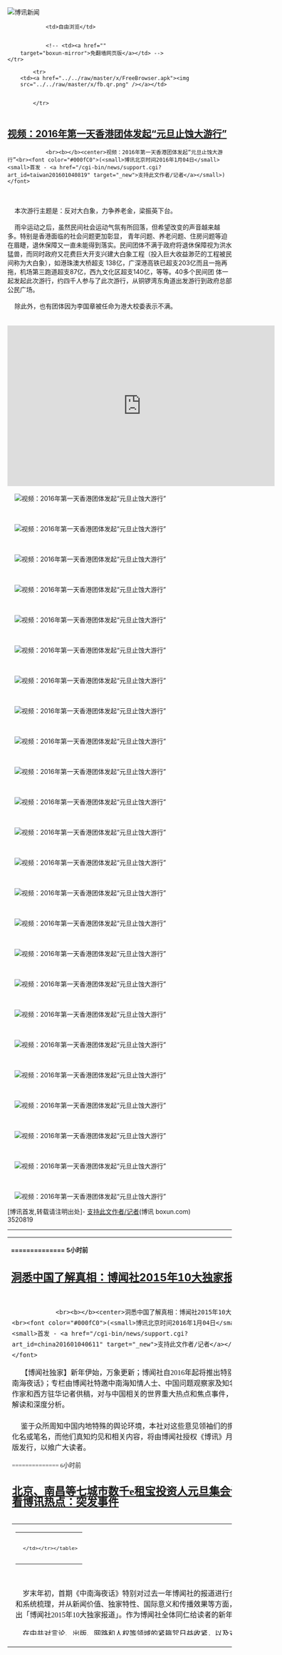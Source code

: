 

<img src="../../raw/master/x/logo_40.gif" alt="博讯新闻"/>
<table>
    <tr>
                
                <td>自由浏览</td>
        
        
                <!-- <td><a href=""
        target="boxun-mirror">免翻墙网页版</a></td> -->
    </tr>
    
            <tr>
        <td><a href="../../raw/master/x/FreeBrowser.apk"><img
        src="../../raw/master/x/fb.qr.png" /></a></td>

        
            </tr>
</table>
<h2>
	<a href="http://www.boxun.com/news/gb/taiwan/2016/01/201601040819.shtml" target="boxun-mirror">视频：2016年第一天香港团体发起“元旦止蚀大游行”</a>
</h2>
<p><tr>
<td class="F11" colspan="2" style="line-height:18pt; font-family:宋体; font-size: 12pt;padding:10px;border-top:0"> 

                <br><b></b><center>视频：2016年第一天香港团体发起“元旦止蚀大游行”<br><font color="#000fC0">(<small>博讯北京时间2016年1月04日</small> <small>首发 - <a href="/cgi-bin/news/support.cgi?art_id=taiwan201601040819" target="_new">支持此文作者/记者</a></small>)</font>
</center>
                <!--bodystart-->      <br>
    <br>
    本次游行主题是：反对大白象，力争养老金，梁振英下台。<br>
    <br>
    雨伞运动之后，虽然民间社会运动气氛有所回落，但希望改变的声音越来越多。特别是香港面临的社会问题更加彰显， 青年问题、养老问题、住房问题等迫在眉睫，退休保障又一直未能得到落实。民间团体不满于政府将退休保障视为洪水 猛兽，而同时政府又花费巨大开支兴建大白象工程（投入巨大收益渺茫的工程被民间称为大白象），如港珠澳大桥超支 138亿，广深港高铁已超支203亿而且一拖再拖，机场第三跑道超支87亿，西九文化区超支140亿，等等。40多个民间团 体一起发起此次游行，约四千人参与了此次游行，从铜锣湾东角道出发游行到政府总部公民广场。<br>
    <br>
    除此外，也有团体因为李国章被任命为港大校委表示不满。<br>
    <br>
    <iframe width="600" height="360" src="https://www.youtube.com/embed/1AtgTVr1M5M" frameborder="0" allowfullscreen></iframe><br>
    <br>
    <img src="http://www.boxun.com/news/images/2016/01/201601040819taiwan1.jpg" alt="视频：2016年第一天香港团体发起“元旦止蚀大游行”"><p><br>
    <br>
    <img src="http://www.boxun.com/news/images/2016/01/201601040819taiwan2.jpg" alt="视频：2016年第一天香港团体发起“元旦止蚀大游行”"></p>
<p><br>
    <br>
    <img src="http://www.boxun.com/news/images/2016/01/201601040819taiwan3.jpg" alt="视频：2016年第一天香港团体发起“元旦止蚀大游行”"></p>
<p><br>
    <br>
    <img src="http://www.boxun.com/news/images/2016/01/201601040819taiwan4.jpg" alt="视频：2016年第一天香港团体发起“元旦止蚀大游行”"></p>
<p><br>
    <br>
    <img src="http://www.boxun.com/news/images/2016/01/201601040819taiwan5.jpg" alt="视频：2016年第一天香港团体发起“元旦止蚀大游行”"></p>
<p><br>
    <br>
    <img src="http://www.boxun.com/news/images/2016/01/201601040819taiwan6.jpg" alt="视频：2016年第一天香港团体发起“元旦止蚀大游行”"></p>
<p><br>
    <br>
    <img src="http://www.boxun.com/news/images/2016/01/201601040819taiwan7.jpg" alt="视频：2016年第一天香港团体发起“元旦止蚀大游行”"></p>
<p><br>
    <br>
    <img src="http://www.boxun.com/news/images/2016/01/201601040819taiwan8.jpg" alt="视频：2016年第一天香港团体发起“元旦止蚀大游行”"></p>
<p><br>
    <br>
    <img src="http://www.boxun.com/news/images/2016/01/201601040819taiwan9.jpg" alt="视频：2016年第一天香港团体发起“元旦止蚀大游行”"></p>
<p><br>
    <br>
    <img src="http://www.boxun.com/news/images/2016/01/201601040819taiwan10.jpg" alt="视频：2016年第一天香港团体发起“元旦止蚀大游行”"></p>
<p><br>
    <br>
    <img src="http://www.boxun.com/news/images/2016/01/201601040819taiwan11.jpg" alt="视频：2016年第一天香港团体发起“元旦止蚀大游行”"></p>
<p><br>
    <br>
    <img src="http://www.boxun.com/news/images/2016/01/201601040819taiwan12.jpg" alt="视频：2016年第一天香港团体发起“元旦止蚀大游行”"></p>
<p><br>
    <br>
    <img src="http://www.boxun.com/news/images/2016/01/201601040819taiwan13.jpg" alt="视频：2016年第一天香港团体发起“元旦止蚀大游行”"></p>
<p><br>
    <br>
    <img src="http://www.boxun.com/news/images/2016/01/201601040819taiwan14.jpg" alt="视频：2016年第一天香港团体发起“元旦止蚀大游行”"></p>
<p><br>
    <br>
    <img src="http://www.boxun.com/news/images/2016/01/201601040819taiwan15.jpg" alt="视频：2016年第一天香港团体发起“元旦止蚀大游行”"></p>
<p><br>
    <br>
    <img src="http://www.boxun.com/news/images/2016/01/201601040819taiwan16.jpg" alt="视频：2016年第一天香港团体发起“元旦止蚀大游行”"></p>
<p><br>
    <br>
    <img src="http://www.boxun.com/news/images/2016/01/201601040819taiwan17.jpg" alt="视频：2016年第一天香港团体发起“元旦止蚀大游行”"></p>
<p><br>
    <br>
    <img src="http://www.boxun.com/news/images/2016/01/201601040819taiwan18.jpg" alt="视频：2016年第一天香港团体发起“元旦止蚀大游行”"></p>
<p><br>
    <br>
    <img src="http://www.boxun.com/news/images/2016/01/201601040819taiwan19.jpg" alt="视频：2016年第一天香港团体发起“元旦止蚀大游行”"></p>
<p><br>
    <br>
    <img src="http://www.boxun.com/news/images/2016/01/201601040819taiwan20.jpg" alt="视频：2016年第一天香港团体发起“元旦止蚀大游行”"></p>
<p><br>
    <br>
    <img src="http://www.boxun.com/news/images/2016/01/201601040819taiwan21.jpg" alt="视频：2016年第一天香港团体发起“元旦止蚀大游行”"></p>
<p><br>
    <br>
    <img src="http://www.boxun.com/news/images/2016/01/201601040819taiwan22.jpg" alt="视频：2016年第一天香港团体发起“元旦止蚀大游行”"></p>
<p><br>
    <br>
    <img src="http://www.boxun.com/news/images/2016/01/201601040819taiwan23.jpg" alt="视频：2016年第一天香港团体发起“元旦止蚀大游行”"></p>
<p><br>
    <br>
    <img src="http://www.boxun.com/news/images/2016/01/201601040819taiwan24.jpg" alt="视频：2016年第一天香港团体发起“元旦止蚀大游行”"></p>
<p>
 [博讯首发,转载请注明出处]- <a href="/cgi-bin/news/support.cgi?art_id=taiwan201601040819" target="_new">支持此文作者/记者</a><!--bodyend-->(博讯 boxun.com) <br><!-- http://upload.bx.tl/news/temp13/201601031717011.JPG http://upload.bx.tl/news/temp13/201601031717012.JPG http://upload.bx.tl/news/temp13/201601031717013.JPG http://upload.bx.tl/news/temp13/201601031717014.JPG http://upload.bx.tl/news/temp13/201601031717015.JPG http://upload.bx.tl/news/temp13/201601031717016.JPG http://upload.bx.tl/news/temp13/201601031717017.JPG http://upload.bx.tl/news/temp13/201601031717018.JPG http://upload.bx.tl/news/temp13/201601031717019.JPG http://upload.bx.tl/news/temp13/2016010317170110.JPG http://upload.bx.tl/news/temp13/201601031717371.JPG http://upload.bx.tl/news/temp13/201601031717372.JPG http://upload.bx.tl/news/temp13/201601031717373.JPG http://upload.bx.tl/news/temp13/201601031717374.JPG http://upload.bx.tl/news/temp13/201601031717375.JPG http://upload.bx.tl/news/temp13/201601031717376.JPG http://upload.bx.tl/news/temp13/201601031717377.JPG http://upload.bx.tl/news/temp13/201601031717378.JPG http://upload.bx.tl/news/temp13/201601031717379.JPG http://upload.bx.tl/news/temp13/2016010317173710.JPG http://upload.bx.tl/news/temp13/201601031717551.JPG http://upload.bx.tl/news/temp13/201601031717552.JPG http://upload.bx.tl/news/temp13/201601031717553.JPG http://upload.bx.tl/news/temp13/201601031717554.JPG--> 3520819       
</p>
<hr>
<table width="620"><tr><td>
<b></p>
<p>
	<small> ============== 5小时前</small>
</p><h2>
	<a href="http://www.boxun.com/news/gb/china/2016/01/201601040611.shtml" target="boxun-mirror">洞悉中国了解真相：博闻社2015年10大独家报道</a>
</h2>
<p><tr><td class="F11" colspan="2" style="line-height:18pt; font-family:宋体; font-size: 12pt;padding:10px;border-top:0"> 

                <br><b></b><center>洞悉中国了解真相：博闻社2015年10大独家报道<br><font color="#000fC0">(<small>博讯北京时间2016年1月04日</small> <small>首发 - <a href="/cgi-bin/news/support.cgi?art_id=china201601040611" target="_new">支持此文作者/记者</a></small>)</font>
</center>
                <!--bodystart-->      【博闻社独家】新年伊始，万象更新；博闻社自2016年起将推出特别专栏《中南海夜话》；专栏由博闻社特邀中南海知情人士、中国问题观察家及知名媒体专栏作家和西方驻华记者供稿，对与中国相关的世界重大热点和焦点事件，进行全面解读和深度分析。<br>
    <br>
     鉴于众所周知中国内地特殊的舆论环境，本社对这些意见领袖们的撰述一律用化名或笔名，而他们真知灼见和相关内容，将由博闻社授权《博讯》月刊同步出版发行，以飨广大读者。 
<table cellpadding="4" align="left" border="0" width="300" height="250"><tr><td>
<table cellpadding="2" cellspacing="0" border="0"><tr><td align="center" style="line-height:18pt; font-family:宋体; font-size: 10pt;padding:10px;border-top:0">

<!-- boxun.com_300x250_article-embed_chinese -->

<!-- boxun.com_300x250_article-embed_chinese -->
<div id="box006">
<script type="text/javascript">

</script>
</div>


     </td></tr></table>
</td></tr></table>
<br>
                       <br>
    岁末年初，首期《中南海夜话》特别对过去一年博闻社的报道进行全面回顾和系统梳理，并从新闻价值、独家特性、国际意义和传播效果等方面，评选推出「博闻社2015年10大独家报道」。作为博闻社全体同仁给读者的新年礼物。<br>
    <br>
    在中共对言论、出版、网路和人权等领域的紧箍咒日益收紧，以及对海外媒体立体式封锁的今天，有关中国尤其是中共政坛的报道，是充满艰难和危险的工作；但是即使「亚历山大」，博闻社仍将一如既往，关注中国，与中国社会一起进步。<br>
    <br>
    以下评语来自博闻社特约佳宾。<br>
    <br>
    1. 新加坡「习马会」报道<br>
    <br>
    评语：博闻社对这场历史性会晤，不仅报道及时，且妙趣横生；尤其是率先独家揭秘习近平责成栗战书紧急致电刘云山确保直播不得有误细节，可谓独步全球。另外，对台湾政坛第一美女史亚萍作为编外却陪同马英九赴新的独家披露，甚至远早于绿营的《自由时报》，并且引发岛内口水大战。<br>
    <br>
    2. 中国9•3阅兵系列报道<br>
    <br>
    评语：大阅兵前各大媒体纷纷猜测中共元老们是否出席观礼时，博闻社全球率先独家报道中共元老们将集体登上天安门层楼观礼。对习近平的左手礼、李鹏和胡锦涛的病情以及受阅人员的挑选和阅兵安保等的独家追踪，构成了独具特色的系列报道。<br>
    <br>
    3. 巴黎联合国气候大会系列报道<br>
    <br>
    评语：是博闻社首次全程报道国际会议，克服了距离遥远和会期漫长等诸多不利因素，独家披露了习近平与中国代表团在会上的台前幕后；尤其是习近平因未向巴黎恐袭受害者鲜花而迁怒外长王毅，以及深夜亲自致电解振华鼓舞士气的细节，使系列报道更具独家性。<br>
    <br>
    4. 中共军改系列报道<br>
    <br>
    评语：2015年下半年中共启动的军队改革，无疑是中共去年和今年的大事。博闻社不但率先披露中共军改详细方案，随后又进行了一系列独家跟踪报道，独步领先于同业，不少已被官方公布所证实。博闻社对中共军改的独家消息，已屡被海外媒体所引用，引起的轰动效应可见一斑。<br>
    <br>
    5. 中共北戴河会议系列报道<br>
    <br>
    评语：2015年8月中共北戴河会议，因其所具有的独特神秘性，中共至今只字未提，博闻社率先披露北戴河会议会期和主要议程，尤其是独家披露了张高丽密会朱</td></tr></p>
<p>
	<small> ============== 6小时前</small>
</p><h2>
	<a href="http://www.boxun.com/news/gb/china/2016/01/201601020409.shtml" target="boxun-mirror">北京、南昌等七城市数千e租宝投资人元旦集会讨款请看博讯热点：突发事件</a>
</h2>
<p><tr>
<td class="F11" colspan="2" style="line-height:18pt; font-family:宋体; font-size: 12pt;padding:10px;border-top:0"> 

                <br><b></b><center>北京、南昌等七城市数千e租宝投资人元旦集会讨款<br><font color="blue" size="2">请看博讯热点：<a href="/hot/tufa.shtml">突发事件
</a></font><br><font color="#000fC0">(<small>博讯北京时间2016年1月02日</small> <small>首发 - <a href="/cgi-bin/news/support.cgi?art_id=china201601020409" target="_new">支持此文作者/记者</a></small>)</font>
</center>
                <!--bodystart-->      北京、南昌、南京、杭州等七城市的数千e租宝投资人元旦节（1月1日）分别到当地政府、国家信访局等地集会，追讨投资款，湖北武汉的1名投资人遭警察抓捕。<br>
    <br>
    去年12月8日知名P2P网贷平台e租宝被政府以“涉嫌违法经营”调查以来，各地大批e租宝投资人陆续发起了多次大规模集会，希望能挽回损失，追回投资款，但收效甚微。<br>
    <br>
    1日上午，约3000名来自北京等地的投资人聚集到位于北京的国家信访局，齐声高喊“还钱、还钱、还钱”等口号，期间有一些投资人遭到警察殴打。<br>
    <br>
    据当事人透露，此次北京的讨款行动将持续10天，多名投资人在网络上呼吁更多e租宝受害人加入到北京的行动中来。<br>
    <br>
    当事人“智一有双大眼睛”发帖说：那帮畜生正在车上吃着饭盒 不让我们出去买吃的，还好有好心人送来吃的，难友们，我们在北京需要你们，快来吧，1-10号都在，本金不回，维权不止。<br>
    <br>
    另一名当事人“丢了你我怪谁”说：今天维权人数3000，明天估计翻倍，我看媒体报道不，中国媒体记者死光了。<br>
    <br>
    同日，江西省南昌市、江苏省南京市、浙江省杭州市、湖北省武汉市、湖南省常德市、辽宁省大连市也有大量投资人分别到当地政府、信访局以及闹市区集会追讨投资款。<br>
    <br>
    现场图片以及视频显示，投资人手持“反对媒体封杀，反对监管推卸责任”等横幅、标语，分别聚集在政府、信访局、闹市区等地，其中杭州的投资人在西湖边集会时遭警察抢夺横幅、殴打，一名投资人一度跳湖抗议，湖北武汉的一名投资人在省政府集会过程中遭到抓捕。<br>
    <br>
    公开资料显示，e租宝是安徽钰诚控股集团打造的、以融资租赁债权交易为基础的互联网金融服务平台，公司全称为“金易融（北京）网络科技有限公司”，成立于2014年7月，注册资本金1亿元，总部位于北京，曾被“中国新闻周刊”评选为 2015 年中国最有“责任感的互联网金融企业”之一。截止去年12月8日，e租宝总成交量745.68亿元，总投资人数90.95万人，待收金额约703.97亿元。<br>
    <br>
    （网络图片）<br>
    <img src="http://www.boxun.com/news/images/2016/01/201601020409china1.jpg" alt=" 北京、南昌等七城市数千e租宝投资人元旦集会讨款"><p><br>
    <img src="http://www.boxun.com/news/images/2016/01/201601020409china2.jpg" alt=" 北京、南昌等七城市数千e租宝投资人元旦集会讨款"></p>
<p><br>
    <img src="http://www.boxun.com/news/images/2016/01/201601020409china3.jpg" alt=" 北京、南昌等七城市数千e租宝投资人元旦集会讨款"></p>
<p><br>
    <img src="http://www.boxun.com/news/images/2016/01/201601020409china4.jpg" alt=" 北京、南昌等七城市数千e租宝投资人元旦集会讨款"></p>
<p><br>
    <img src="http://www.boxun.com/news/images/2016/01/201601020409china5.jpg" alt=" 北京、南昌等七城市数千e租宝投资人元旦集会讨款"></p>
<p><br>
    <img src="http://www.boxun.com/news/images/2016/01/201601020409china6.jpg" alt=" 北京、南昌等七城市数千e租宝投资人元旦集会讨款"></p>
<p><br>
    <img src="http://www.boxun.com/news/images/2016/01/201601020409china7.jpg" alt=" 北京、南昌等七城市数千e租宝投资人元旦集会讨款"></p>
<p><br>
    <img src="http://www.boxun.com/news/images/2016/01/201601020409china8.jpg" alt=" 北京、南昌等七城市数千e租宝投资人元旦集会讨款"></p>
<p><br>
    <img src="http://www.boxun.com/news/images/2016/01/201601020409china9.jpg" alt=" 北京、南昌等七城市数千e租宝投资人元旦集会讨款"></p>
<p>
 [博讯首发,转载请注明出处]- <a href="/cgi-bin/news/support.cgi?art_id=china201601020409" target="_new">支持此文作者/记者</a><!--bodyend-->(博讯 boxun.com) <br><!-- http://upload.bx.tl/news/temp13/201601011233001.jpg http://upload.bx.tl/news/temp13/201601011233002.jpg http://upload.bx.tl/news/temp13/201601011233003.jpg http://upload.bx.tl/news/temp13/201601011233004.jpg http://upload.bx.tl/news/temp13/201601011233141.jpg http://upload.bx.tl/news/temp13/201601011233142.jpg http://upload.bx.tl/news/temp13/201601011233143.jpg http://upload.bx.tl/news/temp13/201601011233144.jpg http://upload.bx.tl/news/temp13/201601011233231.jpg--> 1370409       
</p>
<hr>
<table width="620"><tr><td>
<b></p>
<p>
	<small> ============== 2天前</small>
</p><h2>
	<a href="http://www.boxun.com/news/gb/china/2016/01/201601010619.shtml" target="boxun-mirror">年终时评：让我们顶住雾霾的威胁，迎接新年的曙光</a>
</h2>
<p><tr><td class="F11" colspan="2" style="line-height:18pt; font-family:宋体; font-size: 12pt;padding:10px;border-top:0"> 

                <br><b></b><center>年终时评：让我们顶住雾霾的威胁，迎接新年的曙光<br><font color="#000fC0"><small>(博讯北京时间2016年1月01日 首发 - <a href="/cgi-bin/news/support.cgi?art_id=china201601010619" target="_new">支持此文作者/记者</a>)</small></font>
</center>
            <!--bodystart-->       <br>    <br>     【博闻社独家】2016年新年的钟声将要响起，2015年最后一天,海外传来香港时政书籍出版商「铜锣湾书店」最后一名股东、香港知名出版人李波失踪的消息；这决不是喜庆的信号，对海外关心中共时政的人来说，是一个危险的信息。而消息显示，李波是被中国大陆神秘人物从香港绑架走的。 <br>                       <br>    李波是继「铜锣湾书店」四名股东桂民海、吕波、张志平和林荣基于2015年10月中下旬分别在泰国、广东的深圳和东莞被不明人士带走失踪后，该书店最后一位股东失踪。<br>    <br>    李波失踪,是继2013年10月香港晨钟出版社出版人姚文田，香港时政杂志《新维月刊》《脸谱》出版人王健民、编辑</td></tr></p>
<p>
	<small> ============== 3天前</small>
</p><h2>
	<a href="http://www.boxun.com/news/gb/china/2015/12/201512310103.shtml" target="boxun-mirror">终于能面对茉莉花运动期间曾经的酷刑创伤/刘德军请看博讯热点：警察、官员恶行</a>
</h2>
<p><tr><td class="F11" colspan="2" style="line-height:18pt; font-family:宋体; font-size: 12pt;padding:10px;border-top:0"> 

                <br><b></b><center>终于能面对茉莉花运动期间曾经的酷刑创伤/刘德军<br><font color="blue" size="2">请看博讯热点：<a href="/hot/jingcha.shtml">警察、官员恶行
</a></font><br><font color="#000fC0">(<small>博讯北京时间2015年12月31日</small> <small>综合报道</small>)</font>
</center>
                <!--bodystart-->     博讯编者按：旅居德国的刘德军曾在中国从事维权，在博讯义工、公民记者期间，亲自到<a href="/news/gb/china/2010/04/201004141543.shtml">云南等地帮助灾民（旱灾等）</a>，冒险调查北京黑监狱等。他在<a href="/news/gb/china/2010/06/201006190345.shtml">2010年被北京公安绑架</a>后，丢在郊区。2011年茉莉花运动中，<a href="/news/gb/china/2011/03/201103010226.shtml">刘德军是被绑架酷刑的多名维权、异议人士</a>，他被秘密关押期间被点击酷刑。在此前数次被抓、威胁中，刘德军一直是硬汉的表现，但这次面对酷刑等威胁，刘德军无法承受而“屈服”。近日，在刘德军在德国撰文，标题为：“终于能面对曾经的酷刑创伤（心理）”。2015年即将过去，在2016年到来之际，向遭受打压的博讯义工和其它维权、良心人士致以诚挚的慰问，尤其是2014年被抓后至今没有再发声的向南夫先生。在超出人类底线、无法治的酷刑下，“屈服”不可耻，可耻的是施加酷刑的真正罪犯们，更可耻的是产生随意酷刑的制度和罪恶制度的受益者们。以下是刘德军的撰文：<br>
    <br>
     快五年了，被强压于潜意识下的心理伤害终于开始能够慢慢被我直视。虽然我清楚地记得当时被长时间高电压电 击的痛不欲生的感觉，可我总是潜意识中回避我对这 种伤害的恐惧，直到这种心理伤害造成的障碍越来越影响我与人的交流。今天清晨梦见一个巨大的黑影拿着电棍向我冲来，我立即醒了。这是第一次梦中再现茉莉花 时被酷刑的经历，虽然短暂的可能只是一闪念，但代表我潜意识中开始正视这段创伤了。 
<table cellpadding="4" align="left" border="0" width="300" height="250"><tr><td>
<table cellpadding="2" cellspacing="0" border="0"><tr><td align="center" style="line-height:18pt; font-family:宋体; font-size: 10pt;padding:10px;border-top:0">

<!-- boxun.com_300x250_education-article-embed_chinese -->
<div id="box011">
<script type="text/javascript">

</script>
</div>

     </td></tr></table>
</td></tr></table>
<br>
                       <br>
    2010年被绑架殴打受到死亡警告后，也在随后几天中 睡觉 不安稳，梦中剧烈挣扎，早上醒来后发现床单严重皱褶并被汗浸湿。当时被赶出租住房。感谢文涛收留了我一段时间，但当时的创伤也让我焦躁不安，对文涛多有冒 犯，希望他能原谅。而我也一直不能正视自己这种心理上的软弱，当时文涛看到皱褶的床单时流露出疑惑的眼神，我也回避了，没向他解释我睡眠的不安。<br>
    <br>
    我以前总是想在别人面前塑造一个坚强的形象，这大概也和在学校受到的共产党的变态英雄主义教育有关，人都是有缺陷的，不可能像神一样能承受一切而又无丝毫 恐惧及心理伤害。如果能认识到人性的软弱是自然现象，就会少给自己额外的心理压力。<br>
    <br>
    茉 莉花时经过几天的审讯后我承认了自己以是给博讯写稿来维持生计，虽然我当时说出来的原因是他们威胁说要天天半夜去骚扰我4个月大的外甥，但我当时内心也对 继续被电击产生了恐惧，只是不愿意被国保知道（出来后 也不愿意被公众知道），所以在他们那我外甥相威胁时，我表现得很英雄气概地猛地一捶我坐着的死板（详细经过请见我茉莉花被审讯经历 <a href="http://www.freeinchina.org/experience-of-kidnap-and-torture-in-china">http://www.freeinchina.org/experience-of-kidnap-and-torture-in-china</a>），厉声 说：“不要骚扰我外甥，我承认，我是在给博讯写稿！”，当时审我的国保脸上还露出了胜利的微笑。而我也暗自庆幸隐藏住了我对继续电击的恐惧。<br>
    <br>
    我今天终于能说出曾经的软弱与愚蠢的虚荣，希望自己能很快走出这种心理创伤，能安心地继续努力学习，找出最优的民主法制方案。<br>
    <br><center><font size="4"><b>我茉莉花期间被绑架酷刑关押的经历（中文/English）</b></font></center>
<br>
    Posted by FreeChina on	02/09/2015 Leave a comment (0)Go to comments<br>
    我出来了，但所有东西，身份证、护照、港澳通行证、银行卡、手机、电脑被收走，没有给任何手续，也没让我回北京租住屋，里面的一切东西都没带出。在北京山 里被转移了四个地方，受到电击等酷刑，又转往北京市第一看守所(不告诉看守所我的姓名籍贯，只给了个代号2-2011-2，说是保密案件，)，关押了12 天后，又转往武汉市第一看守所，然后他们让我父亲签字做保人取保候审，期限一年，要我先住在父母家，不准离开随州（出生地，父母居住地）、襄樊（户籍所在 地），不准联系维权界朋友，不然就追究我父亲的刑事责任。交待村干部和党员、邻居监视我，每天由村干部向国保汇报我的情况。下面是我写的被绑经过。因没电 脑了，我在网吧不敢写多，将分段写下。<br>
    <br>
    2。27日早上6：47，北京西客站，我下了武汉到北京的火车，经过上夜的长途旅行，早餐还没吃。因为才农历正月十八，进京的人员很多，我本来二十号就在武汉买票，但被告知最早的卧铺票只有26日晚的，而且还是上铺。下车后人多，好不容易看到到北出口，已经离七点只有几分钟了，下台阶时，有一个子不高的年轻人拿着相机举得高高的拍摄，明显不是拍他附近的已经到了台阶下层的人，而是对着刚到台阶最上层的我，我就注意上他了。当我下了台阶走过他后，他又快跑到我前面继续拍摄我，我就确定是在拍我了。我就边上另一个很短的台阶，边发推，当时手机信号已经不畅了，发了好多次推也不知道是否发出去了。同时我注意到一个个子不高，大概不到一米七的样子，瘦瘦的，留着络腮胡子，下巴前翘，穿蓝色羽绒服的人在跟踪我，出门后发现天下着小雪，我在出站后拍了这个跟踪者的照片，但无法发送出去，随后我发现他和那个拍照者是一伙的，就尝试发没有他照片的文字，但一直显示发送失败，但上帝保佑，我出来后发现那两条推已经发出去了。<br>
    <br>
    随后我就到西客站前的公交站处准备坐车回五道口我的住处，但因为我钥匙因去香港及回大陆后滞留了一大段时间而找不到了，但我留有备用钥匙在五道口一个因爬山认识的教师处，就打电话问他是是否在家，并说了被人跟踪的事，当时我认为没事，以为他们跟踪是为了防止我去王府井，就告诉该教师说没事，并说我先去他家，他告诉我他下午才有时间，我就说那我先过去找待着等他。<br>
    <br>
    说完我就排队准备坐公交车。约五分钟后，到了车前，我正准备从站台下到路上好上车时，左边一个高个子挤我，我说别挤，排队啊，他挤不动我，这时右边一个高个也拉我，我还奇怪，问拉什么，这时右边冲上来一群人拉我，同时左边的那人也在挤我，我就明白了，当时很多人都惊讶的看着我们，我以为只是为了防止我去王府井，就说，别拉，我跟你们走就是了。说完往他们拉的方向走，看到一辆黑色无牌照和越野车，这时他们开始殴打我的脸，并有人取下了我的眼镜，我当时还将他们想得太善良，说“我不是说了跟你们走吗，别打”，并继续跟他们走，这时一个约一米七左右的人掀起他的外套往我头上套，估2 月27日早上6：47，北京西客站，我从武汉到北京的火车上出来，经过一夜的长途旅行，早餐还没吃。因为才农历正月十八，进京的人员很多，我本来二十号就 在武汉买票，但被告知最早的卧铺票只有26日晚的，而且还是上铺。下车后人多，好不容易看到北出口，已经离七点只有几分钟了，下台阶时，有一个子不高的年 轻人拿着相机举得高高的拍摄，明显不是拍他附近的已经到了台阶下层的人，而是对着刚到台阶最上层的我，我就注意上他了。当我下了台阶走过他后，他又快跑到 我前面继续拍摄，我就肯定是针对我的。我就边上另一个很短的台阶，边发推特消息，当时手机信号已经不畅，发了好多次推也不知道是否发出去了。同时我注意到 一个个子不高，大概不到一米七的样子，瘦瘦的，留着络腮胡子，下巴前翘，穿蓝色羽绒服的人在跟踪我，出门后发现天下着小雪，我在出站后拍了这个跟踪者的照 片，但无法发送出去，随后我发现他和那个拍照者是一伙的，就尝试发没有他照片的文字，但一直显示发送失败，但上天保佑，我出来后发现那两条推特消息已经发 出去了。<br>
    <br>
    随 后我就到西客站前的公交站牌处准备坐车回五道口我的住处，但因为我钥匙因去香港及回大陆后滞留了一大段时间而找不到了，但我留有备用钥匙在五道口一个因爬 山认识的教师处，就打电话问他是否在家，并说了被人跟踪的事，当时我认为没事，以为他们跟踪是为了防止我去王府井，就告诉该教师说没事，并说我先去他家， 他告诉我他下午才有时间，我就说那我先找个地方待着等他。<br>
    <br>
    说 完我就排队准备坐公交车。约五分钟后，到了车前，我正准备从广场下到马路上好上车时，左边一个高个子挤我，我说别挤，排队啊，他挤不动我，这时右边一个高 个也拉我，我还奇怪，问拉什么，这时右边冲上来一群人拉我，同时左边的那人也在挤我，我就明白了，当时很多人都惊讶的看着我们，我以为只是为了防止我去王 府井，就说，别拉，我跟你们走就是了。说完往他们拉的方向走，看到一辆黑色无牌照和越野车，这时他们开始殴打我的脸，并有人取下了我的眼镜，我当时还将他 们想得太善良，说“我不是说了跟你们走吗，别打”，并继续跟他们走，这时一个约一米七左右的人掀起他的外套往我头上套，估计是怕被别的乘客或路人拍照，并 抱着我的头往车那边走，我说我自己上车，你别推，但他在我一条腿跨上车时，却整个身体往我头上压，我上半身就趴在了车板上，他也倒在车板上，我说我自己上 去，但他们很多人却按着我往上推，我自己起来后上了车，坐在后座上，那个把我扑倒在车上的人又挥拳打我的眼睛和嘴，我抓住他的拳头说，别打了。他说妈的个 逼的，打的就是你，并又想把拳头往我脸上打，但因为被我抓住动不了，这时一个头目样的人拿着手铐铐上我抓住他拳头的右手胳膊并说算了，我以为他们真算了， 就松开了手，他们把我右胳膊反别到背后，并铐上了另一支胳膊，并套上一个黑头套，这次头套是双层的，外层是布的，内层是厚实的胶袋，不透气。这时先前打我 的人又挥拳朝我脸上打，虽然对我造成不了伤害，我却觉得这人太恶劣了，就说，别打了，你还能打死我啊？他说，就是打死你丫的又怎么样，说着继续打，我说那 你就继续打吧，他打了几下后看我没有叫喊，估计觉得没意思，就开始解我身上的包，因为铐着手铐，取不下来，就把包带卸了下来，后来我的电脑包没还我，但却 发现把包带子扔到我从北京市第一看守所带出来的一个袋子里了，而且带子的铁扣都被老虎虑钳剪断了，不知道他们为什么把它剪断（后来想起来了，是他们不知道 怎么解开电脑包的背带扣子，就剪断了）。<br>
    <br>
    然后车就朝东开了，开不多久可能是上了三环或者高速，然后一直开了个把小时，中间停过两次，不知是收费站还是什么路障之类的。我被头套套得非常闷，出了很多汗，我想不是经常锻炼的人，肯定受不了。<br>
    <br>
    到 一个地方后，他们让我下车，然后把我架得腰弯成九十度的样子经过一个九级台阶，拖到了一个平台上，估计是宾馆门前的地方，地上铺着紫红色的地板砖，可能是 大理石的。然后进了一个门，经过大厅，又上了十一级台阶，然后转角上了十二级台阶，很像刘沙沙描述的她在人大东门被绑架那次被带到的地方。然后向左转，走 了几米，进了一个门。他们把我拖进去后，让我跪下，我没理他们，就上来一群人按我，踢我腿打我全身各处，当时我还被套着头，看不到是哪些人在打我，但我能 听到那个扑倒我的一米七左右的人的声音，他们无法将我按跪后，就有一个人命令其他人“把他抓紧，按紧！”，然后他就别住我的腿，搂住我脖子，往前摔我，别 的人也都使劲把我往地下推，终于把我推得趴在地上，后面的人踩着我的膝窝和小腿，揪着我头发，拽着我的胳膊，拉着我的衣服，把我上半身往起拉，我一直对抗 着，直到把我腰拉成九十度直角，再往后拉，我的身体就从膝窝处打弯了。他们把我拉成跪姿后，就取掉我头套，那个扑倒我的人就不停地扇我耳光，我问他：“你 们究竟是法西斯还是・・・・・・”，话还没说完，他就又扇上了，边扇边骂“你妈逼的，敢说我们是法西斯！・・・・・・”，我说你们这样的行为不是法西斯是什么。<br>
    <br>
    他又打了一会儿后，说”把他扔地上”，后面的人就把我推倒在地上，他说，给你几个小时的时间，给我老实想清楚你的事情，不好好说就整死你，从现在起你做任何动作都要喊报告。<br>
    <br>
    我就倒在地上，铐子勒得我的手很疼，明显感觉肿起来了。（时隔五十多天后，右手神经仍然有些麻痹，还有些骨质增生。）留下了两个人看守我，其中一个踢我叫我 坐起来，我没理他。后来又换了一班，其中一个人看我既不喝水，也不上厕所，也不听他们的坐起来，就对我说，你不要抗，到这儿来的人，还没有一个能打破这儿 的规矩的。<br>
    <br>
    几个小时后，进来一群人，把我拖到靠内间门口面对着房间里的一个桌子，那个在上车时扑倒我的一米七左右的人拿着一个电警棍，竖放在桌子上，然后厉声问我： “为什么到这儿来？”，我说我住北京，准备回到我住的地方去，他又问一遍“为什么到这儿来？”，我说我不是说了嘛，我住在北京，准备回我住处去。他一拍桌 子，吼道“妈逼的！是问你为什么到这个地方来！“同时手朝下指着房内地板。并拿电警棍打开电筒强光照着我，我说，哦，是说到这个房间来啊，我也不知道你们 为什么把我弄这儿来。<br>
    <br>
    他 就喊道“按住他！”然后拿着电警棍正着我额头正中电了两下，然后又蹲在我右边，拿电警棍对着我右脸腮帮子电了两下，看我没反应，又说：咦，他妈的还 挺・・・・・・，然后可能调高了电压，又朝着腮帮子上的同一地方电了两下，然后换到右脖颈上电，电了很多次，我感觉就像万亿根密集的火烫的钢针扎了进去，然后他又 移动颈椎上电，因为脊椎里全是神经，导电性能非常强，我感觉受到强烈的震动，先是电棍接触点像受到重击一样的，然后这种感觉传导到脊椎中断，然后是尾椎接 触地面的地方，三处的力度几乎没有差别。<br>
    <br>
    然 后又移到左边脖颈，直到把脖子上的皮都电焦了，几乎不能导电了，又移到右脸腮帮子上，随着电击次数的加多，感觉到有一张火热的钢丝网以电棍接触点为中心往 外拉自己的脸，应该是神经网络过电时的感觉。随后他又移到两边耳朵上电，刚开始还只是耳垂有强烈的刺痛感，耳垂皮肤电焦麻痹后，他又改到电右边耳朵眼，两 三下后，就感到从整个右半边脸像有无数钢钎向大脑中心飞速刺入，但只停留在右半脑上，这下我清晰地感觉到了右边脑半球的存在。我想这样可能会电坏我大脑， 就用最大的声音喊叫，希望他们忌讳外面的服务员听到而有所收敛。电我的那个圆脸、黑、稍胖、一米七左右的人，也就是开始上车时扑倒我的人，叫我不准叫，又 电了几下，但我更大声地叫，他对别人说：“他妈的得换个地方整，这儿别人能听到。”<br>
    <br>
    这时进来几个人，其中一个胖子，大约身高一米九，黑，长的有些像香港演员刘青云，不知是否刘沙沙曾说的绑架她的那个傅国保，好像叫傅广伟的那个，叫电我的人停下来，让我后面的人把我拖到房子中间对着桌子的地方，然后叫他们解下我手上的铐子，然后叫他们脱我的衣服，后面的人扯着我的外套脱下来，然后来扯我毛衣，扯到一半时，我说别扯，我自己脱，脱下毛衣后，又叫我脱内衣，我也脱了下来，又叫人把拉起来，要我脱掉鞋，然后又叫我脱裤子，我脱牛仔裤，后面一个人恶声说别一件件脱，一起脱，我就将牛仔裤和秋裤一起脱下来，“傅广伟”又恶声说“继续脱！”，我问全脱吗，他说“别废话，脱！”，我就将内裤脱下，只穿着一双袜子。<br>
    <br>
    “傅广伟”叫人将我拉到离他这一些的距离，然后问：你今天准备到北京干什么，两会期间准备干什么？！我说不干什么。他吩咐旁边一个五十多岁，平头，抽着烟的人：“先抽他两巴掌！”，那人过来抽了我两巴掌，的挺重，似乎练过内家武术。然后“傅广伟”又问：你到北京来究竟干什么？！我说我在北京教武术。他说你他妈的教武术，把老祖宗传下来的点文化都教给出外国人来对付我们中国政府，你就是汉奸。你教他们养生功，也让他们活得长长的，好对付我们。我觉得这逻辑真可笑，就没理他。<br>
    <br>
    他又说，把你和韦石的关系交待清楚，韦石都告诉我了，你相不相信我马上叫韦石过来，韦石根本睢不起你。我知道他是在用卑鄙的挑拨离间伎俩，就没开口，只用不相信的眼神看他。他接着说：我们这么个大个政权，还对付不了你们？！政府的铁拳不将你们砸得粉碎！还讲什么法律程序，想告诉你我身份我就有身份，不想告诉你就没身份，把你交到我这儿，就说明你的事升级了，是阶级敌人。你他妈逼的还维权，看你自己现在怎么维自己的权，失去自由的人是最低级的，最没权的。要是真像你们说的那样，革命成功了，民主了，在最后时刻，我就弄死你们。你知道这是哪儿吗？这是北京郊区，别墅！别人想找都找不到你！我会让你晚上睡不着觉，夜夜做恶梦，还要让你的家人都睡不好觉，天天做恶梦，白天也不得安宁。不跟我们合作，就废掉你的男性功能。大不了脏北京郊区一块地，弄死你挖个坑把你埋了。有实力就有发言权，你们有什么实力？不就是几个神经病大姐，还有些小鬼推友吗？还有谁？是你美国爹还是欧盟爹，或者什么别的爹？<br>
    <br>
    其间那个五十多岁的平头，拿着手上的长烟管，边问我“知道这是什么？”，边横着伸到我鼻子下面，烟味很熏人，我就往后退了一步，后面一个人顶着我的背，用手揪我被电焦的脖颈，五十多岁平头又把烟竖拿着往我右胸伸，说知道这是什么吗？我以为他要用烟头烫我，但停在距皮肤不到一厘米的地方停在了那里恐吓我，“傅国保”又问我到北京来准备干什么，我说除了教武术，不准备干什么。平头又把烟往前伸了伸，但最终没有烫下来，但他这期间对我进行了殴打，拳打脚踢都用上了。<br>
    <br>
    “傅国保”说了大约半个小时后，让我穿上衣服，我穿好衬衣后准备穿毛衣，后面的人叫我不要再穿了，然后扔过我的羽绒服说里面不冷，穿上这个就可以了。“傅国保说：“给我好好交待问题！现在坐在地上，不准有别的姿势，有人进来要喊报告，然后站起来说“领导好！””就带着人出去了。随后进来一个一米七五左右，短发，圆脸，河南南阳口音的一个人（我后来了解到他的办公室在801，上次绑架我的那个杜凯的办公室在802，但不知是公安部还是北京市公安局的国保的办公地点），及那个拿烟头恐吓我的五十多岁平头男，他们又问我到北京做什么，我说我跟茉莉花没有任何关系，就是在北京教武术，他们问教武术你为什么组织推友聚餐，你是全国最开始带头组织推友聚餐的。我说只是些生活推友，大家吃饭聊天，满足社交需求而已。那平头男不断地过来踢我、打我。年轻的那个说“哪儿有事你就往哪儿跑，是谁指使你的？”，我说没人指使。又问我和博讯什么关系，为什么一些维权的消息发在博讯上，我说因为国内不被删就是发不出，只好发到博讯上。<br>
    <br>
    他们审了一个小时左右后就出去了，由另一班人看守我，只要我动一下，就踢我一脚叫我坐好。大概两个小时后又换了一班人，在换了两班人后，“傅广伟”和另一个进来了，那人五十多岁，瘦高，只比“傅国保”矮一点，进来后围着我转了半圈，说，你就是刘德军啊，去年端午节就是我安排人弄的你。我一听就抬起头来看他，他还笑得挺开心，我就瞪了他一眼，他很惊讶，可能没想到我还敢瞪他，就说，我早就注意你了，关于你的材料，就有这么高，然后用手比了一下，离地大约一米五的样子，又说，看你那小军姿站的，多倍儿直呀，要是在军队里，起码也能当个・・・・・・，然后看看我表情，说“起码能当个连长吧”，看我不屑地的表情，又说我才不关心他妈的什么茉莉花革命，只要你交待出你的后台老板，是美国还是欧盟，我就请你为我工作。我马上就讽刺地回了句“我没这个能力！”，他的反应比刚才更惊讶，看了看旁边坐着的“傅国保”（他自己是站着的），又看了看自己身体，用惊讶的语气问我“干我们这行要什么能力，需要什么能力？”，然后又说，“你以为我没文化啊，我也是大学毕业。”，然后看着“傅国保”却对我说“我他妈的就是跟他（但他字只吐了半个音）・・・・・・，跟你们这些低素质的流氓打交道多了，才受你们影响看起来像个没文化的样子！”他又说，还讲什么法律程序，什么程序，跟你们不需要讲程序，信不信我马上把你埋了？你要是不跟我们合作，我们根本不走法律程序，就把你控制在我们手中，谁都找不到你，看你到时思维还清晰不，逻辑还清楚不。还要看合作程度，我也可以让你走法律程序，给你个犯人小组长当当，当然要看你能不能坚持到走法律程序那一步，要是你到时还以走能蹦，头脑还能思考，逻辑还清楚的话。我关着你，看谁来救你，是你的美国爹还是欧盟爹，又还是其它什么爹，还是什么神经病大姐，或者你的那些臭推友。<br>
    <br>
    我一直没出声，他最后说，再给时间你考虑一下，不交待，我们就每天折磨你。你们这些臭人，每个到这儿来，都给我讲什么维护法律的尊严，别他妈的跟扯，什么法律尊严，别跟我讲法律。我们有的是手段，到最后不是每个都乖乖的。如果你们真的革命成功了，我到时什么痛痛快快地什么都说出来，到时候你们那么多人指证我，我也瞒不了。不像你敢做不敢当。<br>
    <br>
    你们还讲什么维权，你能维个什么权，你现在连自己的权都维不了。我也想你帮我维权，你是就今天一回这么晚还在这儿，我这么大个官，还要天天在这儿跟你们耗到这么晚。<br>
    <br>
    说完就往外走，“傅广伟”也跟着一起走，等那个年纪大的走出内门后，他转回来站在离我只有几公分的距离上威胁我说：“妈的！你给我听着！今天是弄你一回，以后每天弄三回，叫你生不如死”，我看着他眼睛笑了笑，说：“好”<br>
    <br>
    （补充：房内概况：地上是化纤地毯，上面有长叶子的草的形状，地上有明显的床挪开后留下的印记。屋顶上包着木板，像那种别墅的尖顶下的阁楼。分内外两间，内间很小，大概十来个平方米，外间大些，对着内间还有面镜子，靠左边还有个卫生间。）<br>
    <br>
    第二天，忘记是什么时间了，头天审问我的两个人又来了，又边打边问我认识些什么人，我说我认识的人多啊，但都不是敏感人物，我一直这样回答，他们后来不得不主动问我手机是不是艾未未送的，我说大家都知道，你自己找答案吧。他说推特上大家都知道。又问我和老虎庙、王荔蕻认识不，我说见过几面，没深交。又问我去听过“转型论坛”的讲座没，我说听过，他们又说“那你认识张大军、郭玉闪了”，我说见过他们几次，没深交。又问我怎么跟艾未未认识的，问我和艾关系是不是很好，我说参观他的艺术展览见过他，他是大忙人，跟我没关系。他们问那为什么帮你拍去年端午节的纪录片，我说那是他在推特上看到我被蒙头绑架后扔到山里的消息，就去问负责他的级别比较高的国保，那个人说不可能有这样的事，艾说他自己就在四川被打得差点死了，怎么不可能有这样的事呢，那高级别国保又说起码在北京不可能出现这样的事，他就拍下来给那个人看看是真是假。然后又问我认识刘安军不，我说见过几次，都没有深交。然后又问我认识滕彪不，我也说在传知行的讲座上见过，没深交。又问我还和国内别的什么人有联系，我说没有。又边打边问，我说没有。又问我和国外的民运人士有没有联系，我也一直说没有。<br>
    <br>
    他们一直企图挑拨离间，一会儿说这个维权人士品德不好，一会儿说那个跟他们说瞧不起我，我一直没理他们这类话。<br>
    <br>
    在连续几天殴打审讯中，他们一直要我承认在网上号召了茉莉花行动，我说不记得了，你把我发的东西拿来我看，他们不拿，还是殴打，并拿我家人威胁我，我说我可能发了一条，但不能肯定，内容是让大家上山采野花送给街上执勤的警察。那个年青的黑平头一下兴奋了，一拍桌子：“你妈逼的还说没号召茉莉花！”因桌子挡着他一下没站起来，就曲着腿绕过桌子过来打我，另一年纪大的也过来打，两人拳打脚踢，加上扭我胳臂，拧我耳朵等等・・・他们打累了有各归原位，我说这不是号召茉莉花，只是因为现在警察和公众矛盾太大，我想让大家增进一下感情。我还没说完，年青平头又拍桌跳起来骂：“他妈的什么和公众矛盾大？”两人又过来打我，年纪大的那个矮个平头还问我：“你们家是什么成分？！”，我说你们肯定知道是地主啊。他说，你他妈的是不是对当年把你们家土地财产分了怀恨在心，想报复共产党？打得更重了。我说不是。他们非问我发这条什么动机，我说就是缓和矛盾。他们没办法就准备做笔录，可翻了几遍打印出来的一沓纸，又疑惑地问我“你刚才说的我怎么没找到”，我说那就是</td></tr></p>
<p>
	<small> ============== 4天前</small>
</p><h2>
	<a href="http://www.boxun.com/news/gb/china/2015/12/201512310552.shtml" target="boxun-mirror">甘肃小女孩跳楼事件升级数千人砸警车殴市长与警冲突请看博讯热点：突发事件</a>
</h2>
<p><tr><td class="F11" colspan="2" style="line-height:18pt; font-family:宋体; font-size: 12pt;padding:10px;border-top:0"> 

                <br><b></b><center>甘肃小女孩跳楼事件升级数千人砸警车殴市长与警冲突<br><font color="blue" size="2">请看博讯热点：<a href="/hot/tufa.shtml">突发事件
</a></font><br><font color="#000fC0">(<small>博讯北京时间2015年12月31日</small> <small>首发 - <a href="/cgi-bin/news/support.cgi?art_id=china201512310552" target="_new">支持此文作者/记者</a></small>)</font>
</center>
                <!--bodystart-->      周三（12月30日），甘肃省金昌市永昌县的数千市民继续聚集到华东超市，为跳楼自杀的小女孩赵琴讨说法，一度与上千警察发生激烈冲突，群殴市长并砸毁一辆武警车，多人被抓捕。<br>
    <br>
    28日中午，13岁小女孩赵琴在永昌县华东超市偷拿巧克力后被超市老板扣留、羞辱、恐吓，并以家长不够钱交罚款为由扣留其近2小时，之后赵琴趁乱离开超市跳楼自杀。29日，家属以及数千市民聚集到超市为死者讨说法。<br>
    <br>
    持续至30日下午，在武警殴打了一些市民后，双方发生了激烈冲突，期间一名市长亦被打伤。<br>
    <br>
    目击网友“いEmperor</td></tr></p>
<p>
	<small> ============== 4天前</small>
</p><h2>
	<a href="http://www.boxun.com/news/gb/china/2015/12/201512312326.shtml" target="boxun-mirror">传壹传媒裁员300，香港《苹果日报》还能撑多久？</a>
</h2>
<p><tr>
<td class="F11" colspan="2" style="line-height:18pt; font-family:宋体; font-size: 12pt;padding:10px;border-top:0"> 

                <br><b></b><center>传壹传媒裁员300，香港《苹果日报》还能撑多久？<br><font color="#000fC0"><small>(博讯北京时间2015年12月31日 首发 - <a href="/cgi-bin/news/support.cgi?art_id=china201512312326" target="_new">支持此文作者/记者</a>)</small></font>
</center>
            <!--bodystart-->       日前，网上传言香港黎智英旗下的壹传媒几个月裁员300人，且包含资深管理人员。香港亲北京报纸《文汇报》更发消息，称《苹果日报》将有大地震，壹传媒总裁丁家裕将在2016年元月1日辞职。<br>    <br>     经常制造谣言的《环球时报》还称壹传媒2014年曾亏损，将裁员归为“成本控制论”，还描述壹传媒高层内斗的消息。 <br><br>网传消息称，自2014年以来，已有18位高管相继离职：壹传媒信息科技总监翁伟基于2014年5月辞职，2015年4－5月，壹传媒有16人辞职。<br>                      <br>    据博讯了解，壹传媒经营困难属实，源于传统模式高成本，以及对抗北京立场鲜明激烈致广告商家无奈撤离。但其网络新闻（尤其手机）为港首选新闻，目前盈利尚可观。包括总裁丁家裕在内的高层辞职，更和内斗无关，而是源于年龄等因素，壹传媒正在年轻化。<br>    <br>    业界认为，黎智英是一名成功的商人，不会做亏本的生意。壹传媒到现在还是盈利的，只是在政治和市场环境下，前景不乐观。据悉，壹传媒未来可能会出售旗下的报纸、杂志，关闭亏损部分业务（例如壹周刊）也是可能的，而壹周刊如果关闭，其中有政治因素但更有市场因素。<br><br> [博讯首发,转载请注明出处]- <a href="/cgi-bin/news/support.cgi?art_id=china201512312326" target="_new">支持此文作者/记者</a> <!--(Modified on 2016/1/01)--> <!--bodyend-->       
                  
                  
                  
                  
           (博讯 boxun.com) <br><!----> 3222326       
<hr>
<table width="620"><tr><td>
<b></p>
<p>
	<small> ============== 4天前</small>
</p><h2>
	<a href="http://www.boxun.com/news/gb/china/2015/12/201512292253.shtml" target="boxun-mirror">乌镇会议重兵保安有内幕：地方官勾结IS预谋暗杀</a>
</h2>
<p><tr>
<td class="F11" colspan="2" style="line-height:18pt; font-family:宋体; font-size: 12pt;padding:10px;border-top:0"> 

                <br><b></b><center>乌镇会议重兵保安有内幕：地方官勾结IS预谋暗杀<br><font color="#000fC0">(<small>博讯北京时间2015年12月29日</small> <small>首发 - <a href="/cgi-bin/news/support.cgi?art_id=china201512292253" target="_new">支持此文作者/记者</a></small>)</font>
</center>
                <!--bodystart-->     媒体报道，乌镇世界互联网大会布置装甲等正规军，人数达四万，引发外界热议。今天香港面世的《博讯》杂志独家披露，乌镇会议兴师动众，是源于一个重要情报，报道指出，来自某沿海开放省份的厅级公安系统的官员勾结IS，欲做出惊天大事，对习近平的人身安全构成威胁，故此，乌镇的保安规模才让人难以捉摸。<br>
    <img src="http://www.boxun.com/news/images/2015/12/201512292253china1.jpg" alt="乌镇会议重兵保安有内幕：地方官勾结IS预谋暗杀"><p>
 [博讯首发,转载请注明出处]- <a href="/cgi-bin/news/support.cgi?art_id=china201512292253" target="_new">支持此文作者/记者</a><!--bodyend-->(博讯 boxun.com) <br><!-- http://upload.bx.tl/news/temp13/201512290747171.jpg--> 4872253       
</p>
<hr>
<table width="620"><tr><td>
<b></p>
<p>
	<small> ============== 6天前</small>
</p><h2>
	<a href="http://www.boxun.com/news/gb/china/2015/12/201512280710.shtml" target="boxun-mirror">中共海空军换主帅孙建国掌海军乙晓光掌空军请看博讯热点：习近平观察</a>
</h2>
<p><tr>
<td class="F11" colspan="2" style="line-height:18pt; font-family:宋体; font-size: 12pt;padding:10px;border-top:0"> 

                <br><b></b><center>中共海空军换主帅 孙建国掌海军 乙晓光掌空军<br><font color="blue" size="2">请看博讯热点：<a href="/hot/xijinping.shtml">习近平观察
</a></font><br><font color="#000fC0">(<small>博讯北京时间2015年12月28日</small> <small>首发 - <a href="/cgi-bin/news/support.cgi?art_id=china201512280710" target="_new">支持此文作者/记者</a></small>)</font>
</center>
                <!--bodystart-->      <br>
    <br>
     【博闻社独家】随着中共军队改革不断推进，军方将领换马的消息不断传来。博闻社获悉，继新组建的陆军总部司令确定，海军、空军也将换主官；现任海军司令吴胜利、空军司令马晓天因年龄达线将退休，海军将由孙建国将接掌，空军司令则由乙晓光接掌；孙、乙两人均为副总参谋长，上将军衔。 
<table cellpadding="4" align="left" border="0" width="300" height="250"><tr><td>
<table cellpadding="2" cellspacing="0" border="0"><tr><td align="center" style="line-height:18pt; font-family:宋体; font-size: 10pt;padding:10px;border-top:0">

<!-- boxun.com_300x250_article-embed_chinese -->

<!-- boxun.com_300x250_article-embed_chinese -->
<div id="box006">
<script type="text/javascript">

</script>
</div>


     </td></tr></table>
</td></tr></table>
<br>
                       <br>
    军方消息对博闻社透露，新组建的陆军总部由于财产交接等问题，要到元旦后才能正式宣告成立。博闻社早前已披露，陆军总部设在北京军区联勤部原址，北京军区联勤部则搬到军区85楼招待所办公，以后要搬到石家庄。陆军司令员李作成（原成都军区司令员）、政委刘雷（原兰州军区政委）、副司令彭勃（原兰州军区副司令）、政治部主任张书国（原北京军区政治部主任）均已到位，等待正式宣读任命。<br>
    <br>
    军方消息指，因现任海军司令吴胜利(70岁)年龄已达退休线，空军司令马晓天两年后十九大亦已68岁，达到退役年龄，两人已确定退休；其中海军将由现任副总参谋长孙建国上将接掌。 1952年出生的孙建国，河北吴桥人，16岁参军入海军，后到海军潜艇学院前身海军潜水艇学校（第四海军学校）航海专业学习。<br>
    <br>
    毕业后长期在海军服役，曾任常规潜艇见习航海长、航海长、常规潜艇副艇长、艇长，中国核潜艇「长征三号」艇长，90年代出任海军潜艇基地副司令员，2000年后任海军副参谋长、海军参谋长、解放军总参谋部总参谋长助理、副总参谋长。 47岁升少将，54岁升中将，59岁升上将。<br>
    <br>
    孙建国在潜舰部队服役的岁月中，最为人所称道的是在1985年他指挥403艇（长征3号）进行远洋航行训练，最后终于打破了由美国「鹦鹉螺号」核潜艇（USS Nautilus SSN-571 ）创造的核潜艇最大自持力84天的纪录，创造核潜艇连续海上巡航90天的新世界纪录，从而闻名军界，有「铁艇长」、「小巴顿」之称。海军出身的孙建国接掌海军，被认为是名至实归。<br>
    <br>
    军方消息人士指，1949年8月出生的空军司令马晓天亦确定要退役，其接班人初定为现任副总参谋长乙晓光。 1958年出生的乙晓光，江苏沭阳人，保定航校毕业，在东北空军服役，历任战斗机飞行员、中队长、大队长，成都军区空军司令部军训处射击主任、航空兵团团长、歼击师师长；后入国防大学进修，获军事硕士学位。<br>
    <br>
    2001年被授予少将军衔，2012年7月晋升中将军衔。空军指挥学院前院长刘广智因间谍案出事后，乙晓光于2004年接任空军指挥学院院长，2008年任空军副参谋长，2010年任南京军区副司令员兼南京军区空军司令员，2012年12月转任解放军总部领导。 2014年7月任副总参谋长。<br>
    <br>
    博闻社报道详细全文：<a href="http://bowenpress.com/news/bowen_51776.html">独家：中共海空军换主帅孙建国掌海军乙晓光掌空军</a>
 [博讯首发,转载请注明出处]- <a href="/cgi-bin/news/support.cgi?art_id=china201512280710" target="_new">支持此文作者/记者</a><!--bodyend-->(博讯 boxun.com) <br><!----> 1750710       
<hr>
<table width="620"><tr><td>
<b></p>
<p>
	<small> ============== 7天前</small>
</p><h2>
	<a href="http://www.boxun.com/news/gb/taiwan/2015/12/201512261104.shtml" target="boxun-mirror">台湾大选面面观：躺着选总统还是换柱出新彩？</a>
</h2>
<p><tr><td class="F11" colspan="2" style="line-height:18pt; font-family:宋体; font-size: 12pt;padding:10px;border-top:0"> 

                <br><b></b><center>台湾大选面面观：躺着选总统还是换柱出新彩？<br><font color="#000fC0">(<small>博讯北京时间2015年12月26日</small> <small>首发 - <a href="/cgi-bin/news/support.cgi?art_id=taiwan201512261104" target="_new">支持此文作者/记者</a></small>)</font>
</center>
                <!--bodystart-->      <br>
    <br>
    正当台湾大选前夕，纽约民间团体集会在法拉盛，共同展望2016年的台湾大选结果。与会者有已经古稀的老军人和老学人，也有风华正茂的年轻学者和社会工作者。有秉持民国正统汉贼不两立的深蓝拥趸，也有四十年如一日的深绿台独精锐。会议中各派观点对立，语言火爆，似乎在大洋彼岸掀开了台湾大选的助选大战。<br>
    <br>
    著名民运思想家胡平首先发言，他阐述台湾未来应该突破独统的狭窄视眼，应该不失时机地抓住一国两府的现实，拓展台湾的国际空间，在台湾人有了安全保障和国家尊严的情况下，统和独都将失去现实的意义，这有利于抹平台湾大选中族群对立的鸿沟，也有利于大选在理性的氛围中关注台湾的民生和发展。胡平指出，马习会显示最明显的一个事实，那就是双方默认了对方是独立的政治实体，台湾朝野要不失时机去推动一国两府在国际社会的落实。<br>
    <br>
    著名台独思想家洪哲胜不赞同胡平的一中史观。他指出台湾从来不是中国的领土，满清异族入侵了汉族这个国家--中国，又吞并了一直在独立自治的国家--台湾。日清战争后，满清政府将台湾割让给日本，二战结束后，蒋介石是奉盟军的委托占领了台湾，这种占领并不等同于占有，就如盟军在战后占领了西德一样，占领西德不等于将西德纳为美国和盟国的领土。<br>
    <br>
    因此在战后蒋介石奉命占领台湾，不能理解为蒋介石就可以理所当然地将台湾纳入中国版图。所以说蒋介石占领台湾在1996年以前是非法占领。台湾在1996年后有了真正的民主选举，中华民国在台湾才有了合法的身份。<br>
    <br>
    台湾文教中心张学海在会上指出，马英九总统的八年执政有功有过，海外侨胞基本上是满意的，对于目前台湾大选前的民调，基本上无需做参考，上次台湾大选，选前的民调显示蔡英文要比马英九领先10%，可是结果显示马英九大胜蔡英文。所以对本次台湾大选还不能下定论，国民党胜选的机会还是存在的。<br>
    <br>
    著名政治评论员陈破空通过视频发表演讲，他认为国民党这次翻盘的可能性较小，国民党是输在进退失据，诚信破产，但是台湾政党轮替的制度已经形成，国民党要向民进党学习，在2008年大选失败后，民进党卧薪尝胆，励精图治，最后是凤凰涅</td></tr></p>
<p>
	<small> ============== 9天前</small>
</p><h2>
	<a href="http://www.boxun.com/news/gb/china/2015/12/201512260706.shtml" target="boxun-mirror">圣诞特稿：中国教徒被当局视同恐袭雾霾，防犹未及请看博讯热点：宗教迫害</a>
</h2>
<p><tr><td class="F11" colspan="2" style="line-height:18pt; font-family:宋体; font-size: 12pt;padding:10px;border-top:0"> 

                <br><b></b><center>圣诞特稿：中国教徒被当局视同恐袭雾霾，防犹未及<br><font color="blue" size="2">请看博讯热点：<a href="/hot/zongjiaoxinyang.shtml">宗教迫害
</a></font><br><font color="#000fC0">(<small>博讯北京时间2015年12月26日</small> <small>首发 - <a href="/cgi-bin/news/support.cgi?art_id=china201512260706" target="_new">支持此文作者/记者</a></small>)</font>
</center>
                <!--bodystart-->     【博闻社独家】2015年的圣诞节对于13亿中国人来说，是一个五味交杂的节日。节前官方频频召开“振奋人心”的各种会议，但是当圣诞老人的脚步声快要到来之际，雾霾笼罩了大半个中国；深圳响起了山泥崩塌工业园被掩埋近百人下落不明的惊叫声；美国、英国等驻华大使馆发出“北京可能在圣诞节遭到恐怖袭击”的警报。深圳也在圣诞节当天发出同样的警报。恐袭疑云笼罩神州，人们在惶惶不安中度过2015年圣诞节。<br>
    <br>
     其实，对于生活在中国的基督教徒而言，2015年的圣诞节，还有让他们更加惴惴不安的东西，那就是，他们受到官方比过往更加严厉的监控，中共当局担心地下教会利用这种时机大发展，采用各种办法限制民间教会的活动，禁止他们聚会，封掉教堂，中国的基督教和天主教徒们与雾霾、恐袭一样，享受被中国当局“严防死守”的同等待遇。 
<table cellpadding="4" align="left" border="0" width="300" height="250"><tr><td>
<table cellpadding="2" cellspacing="0" border="0"><tr><td align="center" style="line-height:18pt; font-family:宋体; font-size: 10pt;padding:10px;border-top:0">

<!-- boxun.com_300x250_article-embed_chinese -->

<!-- boxun.com_300x250_article-embed_chinese -->
<div id="box006">
<script type="text/javascript">

</script>
</div>


     </td></tr></table>
</td></tr></table>
<br>
                       <br>
    北京时间12月24日，中国多个大城市史无前例几乎同时发布雾霾预警，波及首都北京，最大城市上海，甚至南方的广州。中东部和南部大半个中国，覆盖数亿民众；从一线城市的上海和南京，到二三线城市的山东德州和河南安阳，以及早就多次遭遇雾霾的京津冀地区，几乎都被雾霾笼罩。<br>
    <br>
    同样是24号，包括美、英、法、荷兰、意大利和澳大利亚等多国驻华使馆，也史无前例几乎同时对留守中国的本国公民发出警告，圣诞节期间，北京著名的外国人聚集区三里屯可能发生针对西方人的恐怖袭击。<br>
    <br>
    博闻社从获悉，也是24号，中国公安部下达指令，要求各地公安、武警和消防部门保持高度警惕，对所在辖区加强巡逻，消除各种隐患；但是令很多执行者来说，他们意想不到的是，这个指令中居然包括“12月24日晚，要特别加强对所在辖区的教堂和家庭教会的严密监控”，这样的内容！<br>
    <br>
    12月24日的平安夜对于信仰基督教的人类而言，无论你有何种肤色，说何种语言，也无论你在世界的任何角落，都会以同样的方式度过这一夜:走进教堂，在平安钟声的陪伴下，向耶稣基督祈祷，祈求他降福于你，还有你的至亲和众生。<br>
    <br>
    不过，2015年12月24日的平安夜，中国的基督教徒们得在小心翼翼和惶恐不安中，悄无声息地秘密度过，因为中共当局把他们与雾霾，恐袭视为同类，如临大敌，采取长期的和一贯的防范措施，阻止他们走进教堂</td></tr></p>
<p>
	<small> ============== 9天前</small>
</p><h2>
	<a href="http://www.boxun.com/news/gb/china/2015/12/201512260708.shtml" target="boxun-mirror">独家：中央军委组成大爆棚两年后十九大才消肿请看博讯热点：习近平观察</a>
</h2>
<p><tr>
<td class="F11" colspan="2" style="line-height:18pt; font-family:宋体; font-size: 12pt;padding:10px;border-top:0"> 

                <br><b></b><center>独家：中央军委组成大爆棚 两年后十九大才消肿<br><font color="blue" size="2">请看博讯热点：<a href="/hot/xijinping.shtml">习近平观察
</a></font><br><font color="#000fC0">(<small>博讯北京时间2015年12月26日</small> <small>首发 - <a href="/cgi-bin/news/support.cgi?art_id=china201512260708" target="_new">支持此文作者/记者</a></small>)</font>
</center>
                <!--bodystart-->      <br>
    <br>
     【博闻社独家】中共军改如逆水行舟破浪挺进。本社获悉，即将召开的中央军委扩大会议将宣布新的中央军委组成，除了原来的11位委员，还包括新成立的五大战区司令、军纪委书记、陆军总司令等，几近20人，组成一个中共建政以来最庞大的临时中央军委，直到两年后的十九大才会消肿，回复到原有的规模。 
<table cellpadding="4" align="left" border="0" width="300" height="250"><tr><td>
<table cellpadding="2" cellspacing="0" border="0"><tr><td align="center" style="line-height:18pt; font-family:宋体; font-size: 10pt;padding:10px;border-top:0">

<!-- boxun.com_300x250_article-embed_chinese -->

<!-- boxun.com_300x250_article-embed_chinese -->
<div id="box006">
<script type="text/javascript">

</script>
</div>


     </td></tr></table>
</td></tr></table>
<br>
                       <br>
    军方知情人士对博闻社透露，由于军改后部份现任军委委员任职会有变动，为了过渡期间军队高层的稳定，中共高层决定新的中央军委采取「逐渐替换」的模式，即现任军委委员全部留任，除军委副主席范长龙、许其亮，国防部长常万全保留现职外，其余军委委员如军改后调职，则以专职军委委员名义，履职至2017年底的中共十九大，不会再委以具体职位。<br>
    <br>
    其中异动者包括现任总参谋长房峰辉(传将辞参谋总长职)、总政治部主任张阳(传续任新军委内设的政治工作部主任)、总后勤部长赵克石(传退休)、总装备部部长张又侠(传要升军委副主席)，以及二炮司令魏凤和(传调任新组建的战略支援军司令)；现任海军司令吴胜利、空军司令马晓天传要退休交班。<br>
    <br>
    军方消息指，上述10名(加上军委主席习近平11人)现军委委员不管在职抑或调职，将会全部留在新的中央军委，无任职者则以专职军委委员身份，履职至两年后的十九大。加上新设五战区司令、军纪委书记、陆军司令等，新的临时中共中央军委多达近20人，为中共建政以来人员最多的一届中央军委。<br>
    <br>
    军方消息人士对博闻社指，在临时军委成员中的专职委员，有些因年龄到界线，将在两年内退休，包括副主席范长龙(现68岁)、赵克石(现68岁)、吴胜利(现已70岁、常万全(现66岁)、马晓天(现66岁)等。他们退休后的空缺，将不会增补。<br>
    <br>
    消息透露，此次中央军委扩大会议，有可能增选一位副主席、一位军委秘书长，另增两位副秘书长(大军区正级)；并增选两位国防部副部长(也是大军区正级)；透过这样格局，使现有的大区正级将领基本都有了安排。<br>
    <br>
    博闻社详细报道全文：<a href="http://bowenpress.com/news/bowen_51034.html">独家：中央军委组成大爆棚两年后十九大才消肿</a>
 [博讯首发,转载请注明出处]- <a href="/cgi-bin/news/support.cgi?art_id=china201512260708" target="_new">支持此文作者/记者</a><!--bodyend-->(博讯 boxun.com) <br><!----> 3400708       
<hr>
<table width="620"><tr><td>
<b></p>
<p>
	<small> ============== 9天前</small>
</p><h2>
	<a href="http://www.boxun.com/news/gb/china/2015/12/201512250603.shtml" target="boxun-mirror">独家：中共年末“两会”故弄虚玄与画饼充饥</a>
</h2>
<p><tr>
<td class="F11" colspan="2" style="line-height:18pt; font-family:宋体; font-size: 12pt;padding:10px;border-top:0"> 

                <br><b></b><center>独家：中共年末“两会”  故弄虚玄与画饼充饥<br><font color="#000fC0">(<small>博讯北京时间2015年12月25日</small> <small>首发 - <a href="/cgi-bin/news/support.cgi?art_id=china201512250603" target="_new">支持此文作者/记者</a></small>)</font>
</center>
                <!--bodystart-->      <br>
    <br>
     【博闻社独家】与通常意义的每年3月召开的全国政协与全国人大「两会」不同，本月18日至21日，中共在年末例行召开中央经济工作会议同时，罕有地同时召开中央城市工作会议；后者为中共改革开放37年来首次次，且规格之高超出1978年那次。官方媒体高调宣传报道年末「两会」。本次年末两会真的如官媒所描绘的那么邪乎吗？ 
<table cellpadding="4" align="left" border="0" width="300" height="250"><tr><td>
<table cellpadding="2" cellspacing="0" border="0"><tr><td align="center" style="line-height:18pt; font-family:宋体; font-size: 10pt;padding:10px;border-top:0">

<!-- boxun.com_300x250_education-article-embed_chinese -->
<div id="box011">
<script type="text/javascript">

</script>
</div>

     </td></tr></table>
</td></tr></table>
<br>
                       <br>
    博闻社从中南海获悉，中共罕见的年末两会，其实可以用两句话描述：故弄虚玄与画饼充饥。一是向中国民众务虚的「画饼」；另一句则是务实的工作检讨。如果说真正从积极意义而言，年末两会对2015年中央各项工作进行全面而深刻的检讨，倒是值得一提。<br>
    <br>
    中央经济工作会议还未结束，博闻社就披露，今年的中央经济工作会议一开幕，中共总书记习近平担钢主讲，要求与会人员，从政治局常委到中央委员以及出席或列席会议的其他各部委和省市官员，都要「深刻反思和检讨」2015年工作中的失误乃至失职。<br>
    <br>
    中南海消息向博闻社透露，因为需要检讨的问题成堆，所以本次中央经济工作会议不得不延长一天才勉强宣告结束，开了整整四天，会期长度是历年最长；而且为防会期过长引发外界对中国政局和经济的负面猜测，当局同时召开所谓中央城市工作会议，为1978年以来再次。<br>
    <br>
    博闻社了解到，中共官媒对本次年末两会的高调宣传，其实纯粹是配合习李向中国民众画饼充饥，没有任实质意义和新意；所谓亮点其实乏善可陈，大部份是偷换概念和旧瓶装新酒而已。<br>
    <br>
    有与会者对本社指，会上对高层提出的所谓「供给侧改革」提法，曾存在不同争论，认为该提法就是传统的供给改革，加多个侧字，玩虚玄，但概念模糊不清，而且很难让公众理解，最后只是为了强调所谓新意、显示本届政府有创意，才勉强表决通过。<br>
    <br>
    会上应习、李的要求，对今年六、七月中国股市爆跌进行了深刻反思，但并未真正找到良策，最后只是老调重弹要「防范金融风险」。推出一项最新的做法就是，下令全国银行等金融机构，立即将各自的网路系统与最高人民检察院并网，以便检察院可以随时监控货币流动情况。<br>
    <br>
    此举被与会者视为「走回头路」、多此一举。有与会者向博闻社记者笑言：如此做法，不过是在一行三会(央行和银监、证监、保监会)的头上，再加多个婆婆，而且「这位婆婆势必要活到老学到老，增加很多金融人才和金融知识才行。<br>
    <br>
    而所谓中央城市工作会议，博闻社了解到，其实是专门针对已经发生的天津巨爆和深圳山泥崩塌埋没工业园的城市「人祸」，以及各地民众对所居城市周边的众多化工和污染等潜在安全隐患项目接连爆发的抗议示威活动，增加一个高层议论的场所，与现有的城市管理体制的做法完全无二致，充其量只显示出习李高层对城市工作的「重视」。<br>
    <br>
    博闻社相信报道全文<a href="http://bowenpress.com/news/bowen_50718.html">独家：中共年末“两会”  故弄虚玄与画饼充饥</a>
 [博讯首发,转载请注明出处]- <a href="/cgi-bin/news/support.cgi?art_id=china201512250603" target="_new">支持此文作者/记者</a><!--bodyend-->(博讯 boxun.com) <br><!----> 2140603       
<hr>
<table width="620"><tr><td>
<b></p>
<p>
	<small> ============== 10天前</small>
</p><h2>
	<a href="http://www.boxun.com/news/gb/china/2015/12/201512250606.shtml" target="boxun-mirror">刘源辞要职助习近平推军改徐才厚余党暂掌军纪委请看博讯热点：习近平观察</a>
</h2>
<p><tr><td class="F11" colspan="2" style="line-height:18pt; font-family:宋体; font-size: 12pt;padding:10px;border-top:0"> 

                <br><b></b><center>刘源辞要职助习近平推军改 徐才厚余党暂掌军纪委<br><font color="blue" size="2">请看博讯热点：<a href="/hot/xijinping.shtml">习近平观察
</a></font><br><font color="#000fC0">(<small>博讯北京时间2015年12月25日</small> <small>首发 - <a href="/cgi-bin/news/support.cgi?art_id=china201512250606" target="_new">支持此文作者/记者</a></small>)</font>
</center>
                <!--bodystart-->     <br>
    <br>
     【博闻社独家】12月19日，前中共中央调查部部长罗青长之子、解放军背景的中国战略文化促进会常务副会长兼秘书长罗援少将，在其新浪个人微博转贴解放军总后勤部政委刘源上将在总后勤部的告别讲话记录，刘源透露他将解甲归田，从而间接证实他不会出任新成立的中央军委军纪委书记一职的传闻。 
<table cellpadding="4" align="left" border="0" width="300" height="250"><tr><td>
<table cellpadding="2" cellspacing="0" border="0"><tr><td align="center" style="line-height:18pt; font-family:宋体; font-size: 10pt;padding:10px;border-top:0">

<!-- boxun.com_300x250_article-embed_chinese -->

<!-- boxun.com_300x250_article-embed_chinese -->
<div id="box006">
<script type="text/javascript">

</script>
</div>


     </td></tr></table>
</td></tr></table>
<br>
                       <br>
    本社了解获悉，刘源是两度与习近平密谈后，作出有关决定的，其目的是在目前军队改革因涉及人事问题遇到阻力情况下，刘源主动让位，以董存瑞炸雕堡方式，舍生取义，帮助习推动军队改革。而刘源让出的军纪委书记一职，将暂由现任军纪委书记杜金才出任。<br>
    <br>
    根据博闻社12月6日获得的消息，刘源本</td></tr></p>
<p>
	<small> ============== 10天前</small>
</p><h2>
	<a href="http://www.boxun.com/news/gb/china/2015/12/201512250542.shtml" target="boxun-mirror">广东云落反垃圾示威升级万人与警冲突全镇变战场请看博讯热点：突发事件</a>
</h2>
<p><tr><td class="F11" colspan="2" style="line-height:18pt; font-family:宋体; font-size: 12pt;padding:10px;border-top:0"> 

                <br><b></b><center>广东云落反垃圾示威升级万人与警冲突全镇变战场<br><font color="blue" size="2">请看博讯热点：<a href="/hot/tufa.shtml">突发事件
</a></font><br><font color="#000fC0">(<small>博讯北京时间2015年12月25日</small> <small>首发 - <a href="/cgi-bin/news/support.cgi?art_id=china201512250542" target="_new">支持此文作者/记者</a></small>)</font>
</center>
                <!--bodystart-->      已持续十日的广东省普宁市云落镇村民反垃圾焚烧项目的示威周四（12月24日）升级，上万村民、学生与上千警察在镇上多处发生激烈冲突，一所学校和十余辆警车被砸，大量学生、村民被打伤抓捕。街道上到处是催泪弹产生的浓烟、被砸毁的警车、全副武装的警察以及受伤的示威者，一片狼籍形同战场。<br>
    <br>
    为抗议政府强行将一个大型垃圾焚烧发电项目落户在云落镇石示坑村，云落镇数万村民已持续维权长达两年，近期，当地政府又不顾村民反对，强行动工修建该项目，愤怒的村民于本月15日发起大规模示威并持续至今，期间，镇上多所中小学校的学生曾罢课声援。<br>
    <br>
    周四上午10点左右，多个村的大批村民再次聚集镇上老圩广场游行抗议，同时，云联中学、云落中学的数千学生也全面罢课加入，因学校不愿放行，愤怒的学生一度冲入学校，砸毁了大量学校设备。<br>
    <br>
    期间，上万游行的村民、学生与上千警察在镇上多处发生了激烈冲突，大量图片以及视频显示，现场催泪弹发出的巨响、示威者的喊叫声不绝于耳，大批警察手持警棍、盾牌在追打一些落单的示威者，一些示威者不断向警察投掷砖石。街道上到处是催泪弹产生的浓烟、被砸毁的警车、全副武装的警察以及头破血流的示威者，一片狼籍形同战场。<br>
    <br>
    目击网友“zhx1212”发帖说：特警就是打人民，打无辜的百姓吗，连小孩学生都打，还把人拉进政府里面打，我们保护我们的家园有错吗，垃圾焚烧厂选址不当，政府高官受贿赂，连学校的校长都被收买。<br>
    <br>
    目击网友“</td></tr></p>
<p>
	<small> ============== 10天前</small>
</p><h2>
	<a href="http://www.boxun.com/news/gb/china/2015/12/201512230355.shtml" target="boxun-mirror">e租宝事件升级7省34市上万人联合示威多地被镇压请看博讯热点：突发事件</a>
</h2>
<p><tr>
<td class="F11" colspan="2" style="line-height:18pt; font-family:宋体; font-size: 12pt;padding:10px;border-top:0"> 

                <br><b></b><center>e租宝事件升级7省34市上万人联合示威多地被镇压<br><font color="blue" size="2">请看博讯热点：<a href="/hot/tufa.shtml">突发事件
</a></font><br><font color="#000fC0">(<small>博讯北京时间2015年12月23日</small> <small>首发 - <a href="/cgi-bin/news/support.cgi?art_id=china201512230355" target="_new">支持此文作者/记者</a></small>)</font>
</center>
                <!--bodystart-->      周二（12月22日），e租宝投资人的维权行动升级，江苏南京、湖北武汉等7省34市上万投资人发起联合示威，分别到当地政府部门集会追讨投资款，其中上海、南京、无锡、南通、苏州的投资人遭到警察镇压，大量投资人被打伤抓捕。<br>
    <br>
    据网友统计，当天共有南京、无锡、镇江、南通、苏州、太原、大同、晋城、济南、青岛、枣庄、淄博、临沂、烟台、龙口、芜湖、淮北、保定、武汉、湘潭、厦门、上海等34个城市的投资人分别到当地政府部门进行了集会。<br>
    <br>
    大量的现场图片以及视频显示，投资人们手持写有“央视混淆视听，误导e租宝受害者”、“还我血汗钱”、“欺骗民众”、“维权必胜”等字样的横幅、标语，聚集于各自所在地的政府、信访部门以及闹市区，齐声高喊各种维权口号，场面壮观。<br>
    <br>
    在上海、南京、无锡、南通、苏州五地，投资人遭到了警察的镇压，大量的投资人被警察打倒在地、头破血流，或被强行拖走关押，现场到处是投资人的惨叫声、哭声、怒骂声。<br>
    <br>
    目击网友“苏果022802”发帖说：警察打人，老百姓维权，不让，强行要带走，自己不走的就采取暴力手段，用公交车拉人，被带上车的在车上就开始打，这就是我们伟大的人民警察，10分钟时间就来了将近200警察。<br>
    <br>
    另一名目击网友“武佳娜”发帖说：去无锡信访局求领导帮忙的受害者刚到门口就被警察照头踹，一群人在地上拖着一个孕妇走，照脸肚子打，不管你是老人，还是孕妇，照样往死打，不管你是投资受害者还是围观的路人，冲过来就是劈头盖脸一顿暴打，那股浓浓的悲哀，中国你是怎么了，你还像表面上的那么和谐吗。<br>
    <br>
    同时，当事人以及网友发布到网络的信息也被大量删除。<br>
    <br>
    公开资料显示，e租宝是安徽钰诚控股集团打造的、以融资租赁债权交易为基础的互联网金融服务平台，公司全称为“金易融（北京）网络科技有限公司”，成立于2014年7月，注册资本金1亿元，总部位于北京，曾被“中国新闻周刊”评选为 2015 年中国最有“责任感的互联网金融企业”之一。<br>
    <br>
    本月8日，e租宝突遭政府以“涉嫌违法经营”调查，截止当日，e租宝总成交量745.68亿元，总投资人数90.95万人，待收金额约703.97亿元。<br>
    <br>
    之后，e租宝在各地投资人陆续发起多次维权，有大量投资人因此遭到抓捕。<br>
    <br>
    （网络图片）<br>
    <img src="http://www.boxun.com/news/images/2015/12/201512230355china1.jpg" alt="e租宝事件升级7省34市上万人联合示威多地被镇压"><p><br>
    <img src="http://www.boxun.com/news/images/2015/12/201512230355china2.jpg" alt="e租宝事件升级7省34市上万人联合示威多地被镇压"></p>
<p><br>
    <img src="http://www.boxun.com/news/images/2015/12/201512230355china3.jpg" alt="e租宝事件升级7省34市上万人联合示威多地被镇压"></p>
<p><br>
    <img src="http://www.boxun.com/news/images/2015/12/201512230355china4.jpg" alt="e租宝事件升级7省34市上万人联合示威多地被镇压"></p>
<p><br>
    <img src="http://www.boxun.com/news/images/2015/12/201512230355china5.jpg" alt="e租宝事件升级7省34市上万人联合示威多地被镇压"></p>
<p><br>
    <img src="http://www.boxun.com/news/images/2015/12/201512230355china6.jpg" alt="e租宝事件升级7省34市上万人联合示威多地被镇压"></p>
<p><br>
    <img src="http://www.boxun.com/news/images/2015/12/201512230355china7.jpg" alt="e租宝事件升级7省34市上万人联合示威多地被镇压"></p>
<p><br>
    <img src="http://www.boxun.com/news/images/2015/12/201512230355china8.jpg" alt="e租宝事件升级7省34市上万人联合示威多地被镇压"></p>
<p><br>
    <img src="http://www.boxun.com/news/images/2015/12/201512230355china9.jpg" alt="e租宝事件升级7省34市上万人联合示威多地被镇压"></p>
<p>
 [博讯首发,转载请注明出处]- <a href="/cgi-bin/news/support.cgi?art_id=china201512230355" target="_new">支持此文作者/记者</a><!--bodyend-->(博讯 boxun.com) <br><!-- http://upload.bx.tl/news/temp13/201512221251001.jpg http://upload.bx.tl/news/temp13/201512221251002.jpg http://upload.bx.tl/news/temp13/201512221251003.jpg http://upload.bx.tl/news/temp13/201512221251004.jpg http://upload.bx.tl/news/temp13/201512221251161.jpg http://upload.bx.tl/news/temp13/201512221251162.jpg http://upload.bx.tl/news/temp13/201512221251163.jpg http://upload.bx.tl/news/temp13/201512221251164.jpg http://upload.bx.tl/news/temp13/201512221251221.jpg--> 3620355       
</p>
<hr>
<table width="620"><tr><td>
<b></p>
<p>
	<small> ============== 12天前</small>
</p><h2>
	<a href="http://www.boxun.com/news/gb/china/2015/12/201512200425.shtml" target="boxun-mirror">独家：中办设彭丽媛办公室专责习近平私人外交公关请看博讯热点：习近平观察</a>
</h2>
<p><tr>
<td class="F11" colspan="2" style="line-height:18pt; font-family:宋体; font-size: 12pt;padding:10px;border-top:0"> 

                <br><b></b><center>独家：中办设彭丽媛办公室 专责习近平私人外交公关<br><font color="blue" size="2">请看博讯热点：<a href="/hot/xijinping.shtml">习近平观察
</a></font><br><font color="#000fC0">(<small>博讯北京时间2015年12月20日</small> <small>首发 - <a href="/cgi-bin/news/support.cgi?art_id=china201512200425" target="_new">支持此文作者/记者</a></small>)</font>
</center>
                <!--bodystart-->      <br>
    <br>
     【博闻社独家】中共总书记、中国国家主席习近平麾下将出现一个新机构。博闻社获悉，习夫人彭丽媛已经成为习近平身边的工作人员，专门负责习近平个人的外交和社交公关，设在中共中央办公厅之下，简称「彭办」。暂时未知其行政规格和人员编制为如何。 
<table cellpadding="4" align="left" border="0" width="300" height="250"><tr><td>
<table cellpadding="2" cellspacing="0" border="0"><tr><td align="center" style="line-height:18pt; font-family:宋体; font-size: 10pt;padding:10px;border-top:0">

<!-- boxun.com_300x250_education-article-embed_chinese -->
<div id="box011">
<script type="text/javascript">

</script>
</div>


     </td></tr></table>
</td></tr></table>
<br>
                       <br>
    中南海知情人士对博闻社透露，中办下设「彭办」并没有公开挂牌，也没有公开对外宣布，但中办工作人员都知道该办已经存在，而且负责范围主要是总书记和国家主席的个人涉外事务，包括外事活动、社会公关等，侧重于亲善专案；「彭办」事实上从习近平9月底出访美国前已开始运作。<br>
    <br>
    知情者指，暂时未知彭丽媛在中办以何身份和称谓开展工作，她的公职是解放军艺术学院院长，专业技术三级，正军级待遇，但这已名存实亡。一方面她作为中国第一夫人，已不适宜再以公职身份频繁相亮于社会；二方面，在此波军队改革中，文艺团体是首当其冲要裁减的，故无论于公于私，她都很可能辞去军艺院长身份。<br>
    <br>
    而作为中国著名女高音歌唱家，中国音乐学院客座教授，北京大学、上海师范大学兼职教授，解放军艺术学院及中国音乐学院博士生导师，并且是世界卫生组织「抗击结核病和爱滋病亲善大使」，她的优雅得体、端庄大方的气质，过去两年伴随习出访外国，迷倒无数外国人，成为为习加分的正面因素，甚至被称为中国「软实力」的象征。<br>
    <br>
    中南海知情人士提醒博闻社，其实在彭丽媛最近几次伴夫出国进行国事访问，中方对外宣传推介彭时，已经使用新的称谓，除了"国家主席夫人"此一称谓，还加上"教授" 、"世界卫生组织抗爱滋亲善大使"等头衔，"这绝不是随意加上去的。"<br>
    <br>
    中南海知情人士对博闻社指，大概是有鉴于以上因素，彭丽媛遂以习近平私人助理身份参与习的工作，专门负责习私人的外交和社会公关等。据透露，习和彭的独生女儿习明泽，目前也在「彭办」帮助工作。目前未知彭丽媛是否已辞去军艺院长之职。但消息形容「那是迟早的事」。<br>
    <br>
    博闻社此前曾披露，习近平和彭丽媛的独生女儿习明泽从美国哈佛大学毕业后，利用其出色的英文和留美经验，回国后一直在父亲背后「帮工」，为父亲外访、接待外宾充当礼仪参谋和编外翻译。今年9月底习近平对美国国事访问，她曾低调跟团出访，低调「藏身」于外交部随团翻译之中。<br>
    <br>
    博闻社详细报道：<a href="http://bowenpress.com/news/bowen_49591.html">独家：中办设彭丽媛办公室专责习近平私人外交公关</a>
 [博讯首发,转载请注明出处]- <a href="/cgi-bin/news/support.cgi?art_id=china201512200425" target="_new">支持此文作者/记者</a><!--bodyend-->(博讯 boxun.com) <br><!----> 190425       
<hr>
<table width="620"><tr><td>
<b></p>
<p>
	<small> ============== 15天前</small>
</p><h2>
	<a href="http://www.boxun.com/news/gb/finance/2015/12/201512200427.shtml" target="boxun-mirror">紫禁来鸿：中央经济工作会议沦为中央工作检讨大会</a>
</h2>
<p><tr>
<td class="F11" colspan="2" style="line-height:18pt; font-family:宋体; font-size: 12pt;padding:10px;border-top:0"> 

                <br><b></b><center>紫禁来鸿：中央经济工作会议沦为中央工作检讨大会<br><font color="#000fC0">(<small>博讯北京时间2015年12月20日</small> <small>转载</small>)</font>
</center>
                <!--bodystart-->      <br>
    <br>
     【博闻社独家】尽管2015年12月18日是个吉利的日子，但一延再延和一拖再拖的中共中央经济工作会议，还是在北京的雾霾天气下，于京西宾馆撩开了神秘而朦胧的面纱。本社获悉，迄今为止，这次会议重点是检讨2015年工作与失误，故将会议称为“检讨大会”或更确切。 
<table cellpadding="4" align="left" border="0" width="300" height="250"><tr><td>
<table cellpadding="2" cellspacing="0" border="0"><tr><td align="center" style="line-height:18pt; font-family:宋体; font-size: 10pt;padding:10px;border-top:0">

<!-- boxun.com_300x250_education-article-embed_chinese -->
<div id="box011">
<script type="text/javascript">

</script>
</div>

     </td></tr></table>
</td></tr></table>
<br>
                       <br>
    博闻社从中南海知情人士处了解到，在此之前，中国国家主席习近平外访回到北京后，就已经匆匆主持召开了中央全会和党外人士座谈会，并且大谈经济工作和城市发展等问题；随后便前往浙江乌镇，出席所谓世界互联网大会。<br>
    <br>
    另一方面，此次习近平下江南竟然缺席了于近在咫尺南京举行的大屠杀纪念日；不仅如此，也没有按通常惯例顺便特别安排，对沿途街坊邻居进行嘘寒问暖或者走进农家村舍“亲民活动”。<br>
    <br>
    尽管官媒一致声称中央经济工作会议将对明年中国经济定调。但博闻社获悉，事实上定义本次会议为检讨大会更加确切；中共高层对2015年的工作进行闭门思过，成为这两天的“主旋律”。<br>
    <br>
    中南海知情者披露，习近平要求中宣部将本次会议对外宣传的重点，放在2015年的优异成绩和2016年美好展望上；在内部则要求所有与会者全面深刻地反思去年工作中的重大失误甚至失职。<br>
    <br>
    据了解，在18、19两天京西宾馆会议上，习近平重点讲了天津巨爆、股市暴跌、外访安排失当、美国对台军售和台湾大选评估等事项；并对货币政策、国企转型、军队改革、人事安排、明年两会和G20峰会筹备等进行紧张磋商和部署。<br>
    <br>
    迄今为止，官媒对今夏中共北戴河会议只字未提，正在进行的中央经济工作会议，只有一天对2016年的工作进行展望。不过，200多名与会代表也不可能对上头早已确定的目标提出什么意见。随着20日会议的“圆满成功”，赞歌势必将“一浪高过一浪”。<br>
    <br>
    博闻社详细报道：<a href="http://bowenpress.com/news/bowen_49558.html">紫禁城来鸿：中央经济工作会议沦为中央工作检讨大会</a>
 <!--bodyend-->(博讯 boxun.com) <br><!----> 2390427       
<hr>
<table width="620"><tr><td>
<b></p>
<p>
	<small> ============== 15天前</small>
</p><h2>
	<a href="http://www.boxun.com/news/gb/china/2015/12/201512190603.shtml" target="boxun-mirror">中共军改灭杂音师以上军官人人写服从安排申请书请看博讯热点：习近平观察</a>
</h2>
<p><tr>
<td class="F11" colspan="2" style="line-height:18pt; font-family:宋体; font-size: 12pt;padding:10px;border-top:0"> 

                <br><b></b><center>中共军改灭杂音 师以上军官人人写服从安排申请书<br><font color="blue" size="2">请看博讯热点：<a href="/hot/xijinping.shtml">习近平观察
</a></font><br><font color="#000fC0">(<small>博讯北京时间2015年12月19日</small> <small>首发 - <a href="/cgi-bin/news/support.cgi?art_id=china201512190603" target="_new">支持此文作者/记者</a></small>)</font>
</center>
                <!--bodystart-->      <br>
    <br>
     【博闻社独家】中共军队改革阻力丛生，尤其中低级将领因涉及个人利益情绪不断。为推行改革，当局除继续舆论施压，又在组织上采取措施。博闻社获悉，军委最近在全军推行“服从组织安排，做革命螺丝钉”政治教育运动，师级以上军官要写“服从组织安排”申请书，并按指模手印备存，不从者立即安排转业退役，搞得军中无人敢公开非议。 
<table cellpadding="4" align="left" border="0" width="300" height="250"><tr><td>
<table cellpadding="2" cellspacing="0" border="0"><tr><td align="center" style="line-height:18pt; font-family:宋体; font-size: 10pt;padding:10px;border-top:0">

<!-- boxun.com_300x250_article-embed_chinese -->

<!-- boxun.com_300x250_article-embed_chinese -->
<div id="box006">
<script type="text/javascript">

</script>
</div>


     </td></tr></table>
</td></tr></table>
<br>
                       <br>
    军方消息人士对博闻社指，这次全军搞“服从组织安排，做革命螺丝钉”政治教育运动，由军委总政治部布置，总政主任张扬上将签令发布。这大概也是总政在军改前的“最后演出”，不久总政将改组，成为新军委的一个内设机构；据传张扬将继续出任新的军委政治工作部主任一职。<br>
    <br>
    根据总政要求，全军各级指战员都要认真学习贯彻11月24日军委改革会议有关文件精神，特别是军委主席习近平在会上的讲话指示，要从党、军队和国家利益的高度谈认识，特别是排以上领导干部，并要结会军改实际谈个人体会，并就军改问题表态。<br>
    <br>
    军方消息对博闻社透露，这次政治教育运动其中一项主要内容，是不分军、兵种，凡师以上军官不管是否已明确去向，都要人人写一份“服从组织安排”的申请书，并且要按指模手印，由各集团军政治部上交各大军区政治部汇总备案。这是一项硬性任务，拒绝者按不服从组织处理、立即安排转业退役。<br>
    消息指，之所以要求师以上军官写此申请书，是因为此次军改，这一级军官杂音较多，且群体较大。他们大多在45-50岁左右，经20、30年军旅拼打，到了一定的级别，有了较稳定的家庭生活，因此对军改再度把他们投入颠荡生活，意见较多、想法最多。<br>
    <br>
    军方消息指，这次军改由于动作大、军队机关缩编多，导致大量军官(特别是陆军)要向部队基层下沉，或转岗到新战区其它部门，例如济南军区、兰州军区两大军区，由于改革后并非战区指挥中心所在，只作为陆军分部驻地，每区都有数千校、将级军官要“另找出路”，以致营区人心惶惶，流言蜚语不断。<br>
    <br>
    军方人士指，近期《解放军报》已针对此情况陆续刊发多篇文章，在舆论上施加压力、疏导，其中，12月15日军报刊出《党员干部要努力交出党和人民满意答卷》指：单位撤并降改、部队转地换防，30万官兵将脱下军装，面临再次择业、家属安置、孩子上学等现实困难。在这一牵涉多方及个人利益的变更中，必须“令下，绝对服从”。<br>
    <br>
    文章指，在实际军改过程中，军中出现了“坐等观望”、“喝倒彩”、“帮倒忙”的情况。要求被裁撤的官兵“在位一分钟、干好六十秒”，军人要在面临大考中交出“让人民满意的答卷”。要统一思想，“绝不许乱发议论、软顶硬抗、搞变通”。<br>
    <br>
    博闻社详细报道：<a href="http://bowenpress.com/news/bowen_49227.html">独家：中共军改灭杂音 师以上军官人人写服从安排“申请书”</a>
 [博讯首发,转载请注明出处]- <a href="/cgi-bin/news/support.cgi?art_id=china201512190603" target="_new">支持此文作者/记者</a><!--bodyend-->(博讯 boxun.com) <br><!----> 2840603       
<hr>
<table width="620"><tr><td>
<b></p>
<p>
	<small> ============== 16天前</small>
</p><h2>
	<a href="http://www.boxun.com/news/gb/intl/2015/12/201512192144.shtml" target="boxun-mirror">军方少将证实刘源退役“向总后告别"讲话全文曝光</a>
</h2>
<p><tr>
<td class="F11" colspan="2" style="line-height:18pt; font-family:宋体; font-size: 12pt;padding:10px;border-top:0"> 

                <br><b></b><center>军方少将证实刘源退役  “向总后告别"讲话全文曝光<br><font color="#000fC0">(<small>博讯北京时间2015年12月19日</small> <small>来稿</small>)</font>
</center>
                <!--bodystart-->      【博闻社】北京时间12月19日，前中共中央调查部部长罗青长之子、“中国战略文化促进会常务副会长兼秘书长”罗援少将，在其新浪个人微博转贴盛传是军纪委掌门热门候选人、总后政委刘源在总后勤部的讲话记录，透露盛传要升任中央军委军纪委书记的刘源，要解甲归田的信息。这是首有中共军方将领公开证实外传刘源要退役的传闻。<br>
    <br>
     罗援在微博中为刘源的告别辞写了一份简短的感言，文中写到：“一位朋友传给我一份刘源政委的告别词《心中永存――向总后勤部告别》，看后催人泪下，令人感奋。这是一名革命军人的心灵告白，这是一部堂堂正正的正气歌”。罗援还在文中对刘源表达了赞赏和祝福，称“他（刘源）不计个人家庭名利得失，忠心耿耿为党为民”、“祝愿刘源政委保重、愉悦”。 
<table cellpadding="4" align="left" border="0" width="300" height="250"><tr><td>
<table cellpadding="2" cellspacing="0" border="0"><tr><td align="center" style="line-height:18pt; font-family:宋体; font-size: 10pt;padding:10px;border-top:0">

<!-- boxun.com_300x250_article-embed_chinese -->

<!-- boxun.com_300x250_article-embed_chinese -->
<div id="box006">
<script type="text/javascript">

</script>
</div>


     </td></tr></table>
</td></tr></table>
<br>
                       <br>
    分析认为，此次军改被视为中共建政后最大的军事改革动作，利益纠葛难度是难以想象的。因为涉及高层将领利益，军队高层内部出现不少分歧，各机构负责人迟迟难产。包括38名现役上将在内，近两千高级将领必然面对“走转并留”，如何安抚选调并安抚因此而造成的人心浮动，乃是最为棘手的问题。在此背景下，若刘源主动响应，自告奋勇请辞，便具有相当丰富的意义。<br>
    <br>
    对刘源本人来说，他生于1951年2月，按照正大军区级将领65岁退役两三个月后将“解甲”，但若进军委则可以顺序延长服役年限。两种结果都有可能，但如果选择前者必然获得不恋栈的美名，就如同十八大时胡锦涛未效仿江泽民继续执掌军权，赢得“高风亮节”赞誉，令其人格魅力大涨。<br>
    WeChat_1450506936<br>
     而对习近平来说，刘源举动舍生取义，将无疑对军改腹诽的高级将领产生压制和示范效应，令其不敢轻举妄动。毕竟，即使反腐功勋卓著的刘源也主动情愿下台，其他高级将领更无理由以个人利益阻挠改革。这无疑为习近平解除僵局贡献了最后一份余热。<br>
    <br>
    以下为刘源上将的讲话全文，罗援少将表示未经刘本人审阅，有所删减：<br>
    <br>
    <a href="http://bowenpress.com/news/bowen_49398.html">查看刘源告别演讲：心中永存<br>
    ――向总后勤部告别</a><br>
    <br>
    总后勤部政委 刘 源 上将
 [博讯来稿] <!--bodyend-->(博讯 boxun.com) <br><!----> 1972144       
<hr>
<table width="620"><tr><td>
<b></p>
<p>
	<small> ============== 16天前</small>
</p>
<table>
    <tr>
                
        
        
                <!-- <td><a href=""
        target="boxun-mirror">免翻墙网页版</a></td> -->
    </tr>
    
        
            </tr>
</table>
